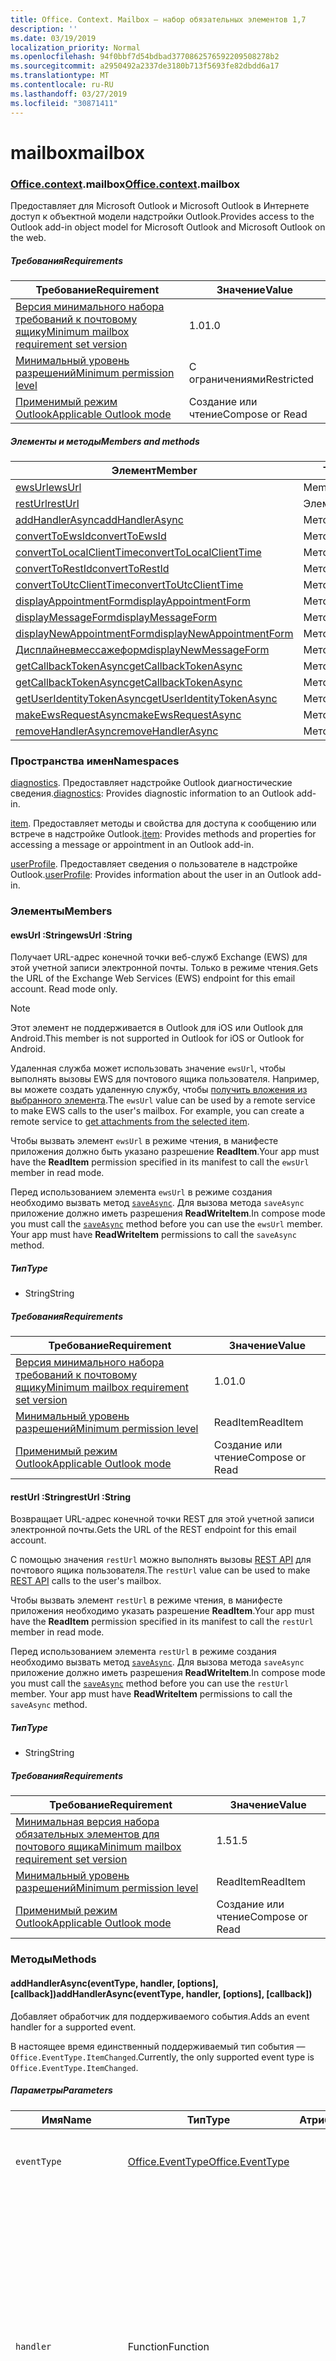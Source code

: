 ```yaml
---
title: Office. Context. Mailbox — набор обязательных элементов 1,7
description: ''
ms.date: 03/19/2019
localization_priority: Normal
ms.openlocfilehash: 94f0bbf7d54bdbad3770862576592209508278b2
ms.sourcegitcommit: a2950492a2337de3180b713f5693fe82dbdd6a17
ms.translationtype: MT
ms.contentlocale: ru-RU
ms.lasthandoff: 03/27/2019
ms.locfileid: "30871411"
---
```

# <a name="mailbox"></a><span data-ttu-id="9b4bb-102">mailbox</span><span class="sxs-lookup"><span data-stu-id="9b4bb-102">mailbox</span></span>

### <a name="officeofficemdcontextofficecontextmdmailbox"></a><span data-ttu-id="9b4bb-103">[Office](Office.md)[.context](Office.context.md).mailbox</span><span class="sxs-lookup"><span data-stu-id="9b4bb-103">[Office](Office.md)[.context](Office.context.md).mailbox</span></span>

<span data-ttu-id="9b4bb-104">Предоставляет для Microsoft Outlook и Microsoft Outlook в Интернете доступ к объектной модели надстройки Outlook.</span><span class="sxs-lookup"><span data-stu-id="9b4bb-104">Provides access to the Outlook add-in object model for Microsoft Outlook and Microsoft Outlook on the web.</span></span>

##### <a name="requirements"></a><span data-ttu-id="9b4bb-105">Требования</span><span class="sxs-lookup"><span data-stu-id="9b4bb-105">Requirements</span></span>

|<span data-ttu-id="9b4bb-106">Требование</span><span class="sxs-lookup"><span data-stu-id="9b4bb-106">Requirement</span></span>| <span data-ttu-id="9b4bb-107">Значение</span><span class="sxs-lookup"><span data-stu-id="9b4bb-107">Value</span></span>|
|---|---|
|[<span data-ttu-id="9b4bb-108">Версия минимального набора требований к почтовому ящику</span><span class="sxs-lookup"><span data-stu-id="9b4bb-108">Minimum mailbox requirement set version</span></span>](/office/dev/add-ins/reference/requirement-sets/outlook-api-requirement-sets)| <span data-ttu-id="9b4bb-109">1.0</span><span class="sxs-lookup"><span data-stu-id="9b4bb-109">1.0</span></span>|
|[<span data-ttu-id="9b4bb-110">Минимальный уровень разрешений</span><span class="sxs-lookup"><span data-stu-id="9b4bb-110">Minimum permission level</span></span>](/outlook/add-ins/understanding-outlook-add-in-permissions)| <span data-ttu-id="9b4bb-111">С ограничениями</span><span class="sxs-lookup"><span data-stu-id="9b4bb-111">Restricted</span></span>|
|[<span data-ttu-id="9b4bb-112">Применимый режим Outlook</span><span class="sxs-lookup"><span data-stu-id="9b4bb-112">Applicable Outlook mode</span></span>](/outlook/add-ins/#extension-points)| <span data-ttu-id="9b4bb-113">Создание или чтение</span><span class="sxs-lookup"><span data-stu-id="9b4bb-113">Compose or Read</span></span>|

##### <a name="members-and-methods"></a><span data-ttu-id="9b4bb-114">Элементы и методы</span><span class="sxs-lookup"><span data-stu-id="9b4bb-114">Members and methods</span></span>

| <span data-ttu-id="9b4bb-115">Элемент</span><span class="sxs-lookup"><span data-stu-id="9b4bb-115">Member</span></span> | <span data-ttu-id="9b4bb-116">Тип</span><span class="sxs-lookup"><span data-stu-id="9b4bb-116">Type</span></span> |
|--------|------|
| [<span data-ttu-id="9b4bb-117">ewsUrl</span><span class="sxs-lookup"><span data-stu-id="9b4bb-117">ewsUrl</span></span>](#ewsurl-string) | <span data-ttu-id="9b4bb-118">Member</span><span class="sxs-lookup"><span data-stu-id="9b4bb-118">Member</span></span> |
| [<span data-ttu-id="9b4bb-119">restUrl</span><span class="sxs-lookup"><span data-stu-id="9b4bb-119">restUrl</span></span>](#resturl-string) | <span data-ttu-id="9b4bb-120">Элемент</span><span class="sxs-lookup"><span data-stu-id="9b4bb-120">Member</span></span> |
| [<span data-ttu-id="9b4bb-121">addHandlerAsync</span><span class="sxs-lookup"><span data-stu-id="9b4bb-121">addHandlerAsync</span></span>](#addhandlerasynceventtype-handler-options-callback) | <span data-ttu-id="9b4bb-122">Метод</span><span class="sxs-lookup"><span data-stu-id="9b4bb-122">Method</span></span> |
| [<span data-ttu-id="9b4bb-123">convertToEwsId</span><span class="sxs-lookup"><span data-stu-id="9b4bb-123">convertToEwsId</span></span>](#converttoewsiditemid-restversion--string) | <span data-ttu-id="9b4bb-124">Метод</span><span class="sxs-lookup"><span data-stu-id="9b4bb-124">Method</span></span> |
| [<span data-ttu-id="9b4bb-125">convertToLocalClientTime</span><span class="sxs-lookup"><span data-stu-id="9b4bb-125">convertToLocalClientTime</span></span>](#converttolocalclienttimetimevalue--localclienttime) | <span data-ttu-id="9b4bb-126">Метод</span><span class="sxs-lookup"><span data-stu-id="9b4bb-126">Method</span></span> |
| [<span data-ttu-id="9b4bb-127">convertToRestId</span><span class="sxs-lookup"><span data-stu-id="9b4bb-127">convertToRestId</span></span>](#converttorestiditemid-restversion--string) | <span data-ttu-id="9b4bb-128">Метод</span><span class="sxs-lookup"><span data-stu-id="9b4bb-128">Method</span></span> |
| [<span data-ttu-id="9b4bb-129">convertToUtcClientTime</span><span class="sxs-lookup"><span data-stu-id="9b4bb-129">convertToUtcClientTime</span></span>](#converttoutcclienttimeinput--date) | <span data-ttu-id="9b4bb-130">Метод</span><span class="sxs-lookup"><span data-stu-id="9b4bb-130">Method</span></span> |
| [<span data-ttu-id="9b4bb-131">displayAppointmentForm</span><span class="sxs-lookup"><span data-stu-id="9b4bb-131">displayAppointmentForm</span></span>](#displayappointmentformitemid) | <span data-ttu-id="9b4bb-132">Метод</span><span class="sxs-lookup"><span data-stu-id="9b4bb-132">Method</span></span> |
| [<span data-ttu-id="9b4bb-133">displayMessageForm</span><span class="sxs-lookup"><span data-stu-id="9b4bb-133">displayMessageForm</span></span>](#displaymessageformitemid) | <span data-ttu-id="9b4bb-134">Метод</span><span class="sxs-lookup"><span data-stu-id="9b4bb-134">Method</span></span> |
| [<span data-ttu-id="9b4bb-135">displayNewAppointmentForm</span><span class="sxs-lookup"><span data-stu-id="9b4bb-135">displayNewAppointmentForm</span></span>](#displaynewappointmentformparameters) | <span data-ttu-id="9b4bb-136">Метод</span><span class="sxs-lookup"><span data-stu-id="9b4bb-136">Method</span></span> |
| [<span data-ttu-id="9b4bb-137">Дисплайневмессажеформ</span><span class="sxs-lookup"><span data-stu-id="9b4bb-137">displayNewMessageForm</span></span>](#displaynewmessageformparameters) | <span data-ttu-id="9b4bb-138">Метод</span><span class="sxs-lookup"><span data-stu-id="9b4bb-138">Method</span></span> |
| [<span data-ttu-id="9b4bb-139">getCallbackTokenAsync</span><span class="sxs-lookup"><span data-stu-id="9b4bb-139">getCallbackTokenAsync</span></span>](#getcallbacktokenasyncoptions-callback) | <span data-ttu-id="9b4bb-140">Метод</span><span class="sxs-lookup"><span data-stu-id="9b4bb-140">Method</span></span> |
| [<span data-ttu-id="9b4bb-141">getCallbackTokenAsync</span><span class="sxs-lookup"><span data-stu-id="9b4bb-141">getCallbackTokenAsync</span></span>](#getcallbacktokenasynccallback-usercontext) | <span data-ttu-id="9b4bb-142">Метод</span><span class="sxs-lookup"><span data-stu-id="9b4bb-142">Method</span></span> |
| [<span data-ttu-id="9b4bb-143">getUserIdentityTokenAsync</span><span class="sxs-lookup"><span data-stu-id="9b4bb-143">getUserIdentityTokenAsync</span></span>](#getuseridentitytokenasynccallback-usercontext) | <span data-ttu-id="9b4bb-144">Метод</span><span class="sxs-lookup"><span data-stu-id="9b4bb-144">Method</span></span> |
| [<span data-ttu-id="9b4bb-145">makeEwsRequestAsync</span><span class="sxs-lookup"><span data-stu-id="9b4bb-145">makeEwsRequestAsync</span></span>](#makeewsrequestasyncdata-callback-usercontext) | <span data-ttu-id="9b4bb-146">Метод</span><span class="sxs-lookup"><span data-stu-id="9b4bb-146">Method</span></span> |
| [<span data-ttu-id="9b4bb-147">removeHandlerAsync</span><span class="sxs-lookup"><span data-stu-id="9b4bb-147">removeHandlerAsync</span></span>](#removehandlerasynceventtype-options-callback) | <span data-ttu-id="9b4bb-148">Метод</span><span class="sxs-lookup"><span data-stu-id="9b4bb-148">Method</span></span> |

### <a name="namespaces"></a><span data-ttu-id="9b4bb-149">Пространства имен</span><span class="sxs-lookup"><span data-stu-id="9b4bb-149">Namespaces</span></span>

<span data-ttu-id="9b4bb-150">[diagnostics](Office.context.mailbox.diagnostics.md). Предоставляет надстройке Outlook диагностические сведения.</span><span class="sxs-lookup"><span data-stu-id="9b4bb-150">[diagnostics](Office.context.mailbox.diagnostics.md): Provides diagnostic information to an Outlook add-in.</span></span>

<span data-ttu-id="9b4bb-151">[item](Office.context.mailbox.item.md). Предоставляет методы и свойства для доступа к сообщению или встрече в надстройке Outlook.</span><span class="sxs-lookup"><span data-stu-id="9b4bb-151">[item](Office.context.mailbox.item.md): Provides methods and properties for accessing a message or appointment in an Outlook add-in.</span></span>

<span data-ttu-id="9b4bb-152">[userProfile](Office.context.mailbox.userProfile.md). Предоставляет сведения о пользователе в надстройке Outlook.</span><span class="sxs-lookup"><span data-stu-id="9b4bb-152">[userProfile](Office.context.mailbox.userProfile.md): Provides information about the user in an Outlook add-in.</span></span>

### <a name="members"></a><span data-ttu-id="9b4bb-153">Элементы</span><span class="sxs-lookup"><span data-stu-id="9b4bb-153">Members</span></span>

#### <a name="ewsurl-string"></a><span data-ttu-id="9b4bb-154">ewsUrl :String</span><span class="sxs-lookup"><span data-stu-id="9b4bb-154">ewsUrl :String</span></span>

<span data-ttu-id="9b4bb-p101">Получает URL-адрес конечной точки веб-служб Exchange (EWS) для этой учетной записи электронной почты. Только в режиме чтения.</span><span class="sxs-lookup"><span data-stu-id="9b4bb-p101">Gets the URL of the Exchange Web Services (EWS) endpoint for this email account. Read mode only.</span></span>

> [!NOTE]
> <span data-ttu-id="9b4bb-157">Этот элемент не поддерживается в Outlook для iOS или Outlook для Android.</span><span class="sxs-lookup"><span data-stu-id="9b4bb-157">This member is not supported in Outlook for iOS or Outlook for Android.</span></span>

<span data-ttu-id="9b4bb-p102">Удаленная служба может использовать значение `ewsUrl`, чтобы выполнять вызовы EWS для почтового ящика пользователя. Например, вы можете создать удаленную службу, чтобы [получить вложения из выбранного элемента](/outlook/add-ins/get-attachments-of-an-outlook-item).</span><span class="sxs-lookup"><span data-stu-id="9b4bb-p102">The `ewsUrl` value can be used by a remote service to make EWS calls to the user's mailbox. For example, you can create a remote service to [get attachments from the selected item](/outlook/add-ins/get-attachments-of-an-outlook-item).</span></span>

<span data-ttu-id="9b4bb-160">Чтобы вызвать элемент `ewsUrl` в режиме чтения, в манифесте приложения должно быть указано разрешение **ReadItem**.</span><span class="sxs-lookup"><span data-stu-id="9b4bb-160">Your app must have the **ReadItem** permission specified in its manifest to call the `ewsUrl` member in read mode.</span></span>

<span data-ttu-id="9b4bb-p103">Перед использованием элемента `ewsUrl` в режиме создания необходимо вызвать метод [`saveAsync`](Office.context.mailbox.item.md#saveasyncoptions-callback). Для вызова метода `saveAsync` приложение должно иметь разрешения **ReadWriteItem**.</span><span class="sxs-lookup"><span data-stu-id="9b4bb-p103">In compose mode you must call the [`saveAsync`](Office.context.mailbox.item.md#saveasyncoptions-callback) method before you can use the `ewsUrl` member. Your app must have **ReadWriteItem** permissions to call the `saveAsync` method.</span></span>

##### <a name="type"></a><span data-ttu-id="9b4bb-163">Тип</span><span class="sxs-lookup"><span data-stu-id="9b4bb-163">Type</span></span>

*   <span data-ttu-id="9b4bb-164">String</span><span class="sxs-lookup"><span data-stu-id="9b4bb-164">String</span></span>

##### <a name="requirements"></a><span data-ttu-id="9b4bb-165">Требования</span><span class="sxs-lookup"><span data-stu-id="9b4bb-165">Requirements</span></span>

|<span data-ttu-id="9b4bb-166">Требование</span><span class="sxs-lookup"><span data-stu-id="9b4bb-166">Requirement</span></span>| <span data-ttu-id="9b4bb-167">Значение</span><span class="sxs-lookup"><span data-stu-id="9b4bb-167">Value</span></span>|
|---|---|
|[<span data-ttu-id="9b4bb-168">Версия минимального набора требований к почтовому ящику</span><span class="sxs-lookup"><span data-stu-id="9b4bb-168">Minimum mailbox requirement set version</span></span>](/office/dev/add-ins/reference/requirement-sets/outlook-api-requirement-sets)| <span data-ttu-id="9b4bb-169">1.0</span><span class="sxs-lookup"><span data-stu-id="9b4bb-169">1.0</span></span>|
|[<span data-ttu-id="9b4bb-170">Минимальный уровень разрешений</span><span class="sxs-lookup"><span data-stu-id="9b4bb-170">Minimum permission level</span></span>](/outlook/add-ins/understanding-outlook-add-in-permissions)| <span data-ttu-id="9b4bb-171">ReadItem</span><span class="sxs-lookup"><span data-stu-id="9b4bb-171">ReadItem</span></span>|
|[<span data-ttu-id="9b4bb-172">Применимый режим Outlook</span><span class="sxs-lookup"><span data-stu-id="9b4bb-172">Applicable Outlook mode</span></span>](/outlook/add-ins/#extension-points)| <span data-ttu-id="9b4bb-173">Создание или чтение</span><span class="sxs-lookup"><span data-stu-id="9b4bb-173">Compose or Read</span></span>|

#### <a name="resturl-string"></a><span data-ttu-id="9b4bb-174">restUrl :String</span><span class="sxs-lookup"><span data-stu-id="9b4bb-174">restUrl :String</span></span>

<span data-ttu-id="9b4bb-175">Возвращает URL-адрес конечной точки REST для этой учетной записи электронной почты.</span><span class="sxs-lookup"><span data-stu-id="9b4bb-175">Gets the URL of the REST endpoint for this email account.</span></span>

<span data-ttu-id="9b4bb-176">С помощью значения `restUrl` можно выполнять вызовы [REST API](/outlook/rest/) для почтового ящика пользователя.</span><span class="sxs-lookup"><span data-stu-id="9b4bb-176">The `restUrl` value can be used to make [REST API](/outlook/rest/) calls to the user's mailbox.</span></span>

<span data-ttu-id="9b4bb-177">Чтобы вызвать элемент `restUrl` в режиме чтения, в манифесте приложения необходимо указать разрешение **ReadItem**.</span><span class="sxs-lookup"><span data-stu-id="9b4bb-177">Your app must have the **ReadItem** permission specified in its manifest to call the `restUrl` member in read mode.</span></span>

<span data-ttu-id="9b4bb-p104">Перед использованием элемента `restUrl` в режиме создания необходимо вызвать метод [`saveAsync`](Office.context.mailbox.item.md#saveasyncoptions-callback). Для вызова метода `saveAsync` приложение должно иметь разрешения **ReadWriteItem**.</span><span class="sxs-lookup"><span data-stu-id="9b4bb-p104">In compose mode you must call the [`saveAsync`](Office.context.mailbox.item.md#saveasyncoptions-callback) method before you can use the `restUrl` member. Your app must have **ReadWriteItem** permissions to call the `saveAsync` method.</span></span>

##### <a name="type"></a><span data-ttu-id="9b4bb-180">Тип</span><span class="sxs-lookup"><span data-stu-id="9b4bb-180">Type</span></span>

*   <span data-ttu-id="9b4bb-181">String</span><span class="sxs-lookup"><span data-stu-id="9b4bb-181">String</span></span>

##### <a name="requirements"></a><span data-ttu-id="9b4bb-182">Требования</span><span class="sxs-lookup"><span data-stu-id="9b4bb-182">Requirements</span></span>

|<span data-ttu-id="9b4bb-183">Требование</span><span class="sxs-lookup"><span data-stu-id="9b4bb-183">Requirement</span></span>| <span data-ttu-id="9b4bb-184">Значение</span><span class="sxs-lookup"><span data-stu-id="9b4bb-184">Value</span></span>|
|---|---|
|[<span data-ttu-id="9b4bb-185">Минимальная версия набора обязательных элементов для почтового ящика</span><span class="sxs-lookup"><span data-stu-id="9b4bb-185">Minimum mailbox requirement set version</span></span>](/office/dev/add-ins/reference/requirement-sets/outlook-api-requirement-sets)| <span data-ttu-id="9b4bb-186">1.5</span><span class="sxs-lookup"><span data-stu-id="9b4bb-186">1.5</span></span> |
|[<span data-ttu-id="9b4bb-187">Минимальный уровень разрешений</span><span class="sxs-lookup"><span data-stu-id="9b4bb-187">Minimum permission level</span></span>](/outlook/add-ins/understanding-outlook-add-in-permissions)| <span data-ttu-id="9b4bb-188">ReadItem</span><span class="sxs-lookup"><span data-stu-id="9b4bb-188">ReadItem</span></span>|
|[<span data-ttu-id="9b4bb-189">Применимый режим Outlook</span><span class="sxs-lookup"><span data-stu-id="9b4bb-189">Applicable Outlook mode</span></span>](/outlook/add-ins/#extension-points)| <span data-ttu-id="9b4bb-190">Создание или чтение</span><span class="sxs-lookup"><span data-stu-id="9b4bb-190">Compose or Read</span></span>|

### <a name="methods"></a><span data-ttu-id="9b4bb-191">Методы</span><span class="sxs-lookup"><span data-stu-id="9b4bb-191">Methods</span></span>

####  <a name="addhandlerasynceventtype-handler-options-callback"></a><span data-ttu-id="9b4bb-192">addHandlerAsync(eventType, handler, [options], [callback])</span><span class="sxs-lookup"><span data-stu-id="9b4bb-192">addHandlerAsync(eventType, handler, [options], [callback])</span></span>

<span data-ttu-id="9b4bb-193">Добавляет обработчик для поддерживаемого события.</span><span class="sxs-lookup"><span data-stu-id="9b4bb-193">Adds an event handler for a supported event.</span></span>

<span data-ttu-id="9b4bb-194">В настоящее время единственный поддерживаемый тип события — `Office.EventType.ItemChanged`.</span><span class="sxs-lookup"><span data-stu-id="9b4bb-194">Currently, the only supported event type is `Office.EventType.ItemChanged`.</span></span>

##### <a name="parameters"></a><span data-ttu-id="9b4bb-195">Параметры</span><span class="sxs-lookup"><span data-stu-id="9b4bb-195">Parameters</span></span>

| <span data-ttu-id="9b4bb-196">Имя</span><span class="sxs-lookup"><span data-stu-id="9b4bb-196">Name</span></span> | <span data-ttu-id="9b4bb-197">Тип</span><span class="sxs-lookup"><span data-stu-id="9b4bb-197">Type</span></span> | <span data-ttu-id="9b4bb-198">Атрибуты</span><span class="sxs-lookup"><span data-stu-id="9b4bb-198">Attributes</span></span> | <span data-ttu-id="9b4bb-199">Описание</span><span class="sxs-lookup"><span data-stu-id="9b4bb-199">Description</span></span> |
|---|---|---|---|
| `eventType` | [<span data-ttu-id="9b4bb-200">Office.EventType</span><span class="sxs-lookup"><span data-stu-id="9b4bb-200">Office.EventType</span></span>](office.md#eventtype-string) || <span data-ttu-id="9b4bb-201">Событие, которое должно вызвать обработчик.</span><span class="sxs-lookup"><span data-stu-id="9b4bb-201">The event that should invoke the handler.</span></span> |
| `handler` | <span data-ttu-id="9b4bb-202">Function</span><span class="sxs-lookup"><span data-stu-id="9b4bb-202">Function</span></span> || <span data-ttu-id="9b4bb-p105">Функция для обработки события. Функция должна принимать один параметр, представляющий собой объектный литерал. Значение свойства `type` параметра совпадет со значением параметра `eventType`, переданного методу `addHandlerAsync`.</span><span class="sxs-lookup"><span data-stu-id="9b4bb-p105">The function to handle the event. The function must accept a single parameter, which is an object literal. The `type` property on the parameter will match the `eventType` parameter passed to `addHandlerAsync`.</span></span> |
| `options` | <span data-ttu-id="9b4bb-206">Объект</span><span class="sxs-lookup"><span data-stu-id="9b4bb-206">Object</span></span> | <span data-ttu-id="9b4bb-207">&lt;необязательно&gt;</span><span class="sxs-lookup"><span data-stu-id="9b4bb-207">&lt;optional&gt;</span></span> | <span data-ttu-id="9b4bb-208">Объектный литерал, содержащий одно или несколько из указанных ниже свойств.</span><span class="sxs-lookup"><span data-stu-id="9b4bb-208">An object literal that contains one or more of the following properties.</span></span> |
| `options.asyncContext` | <span data-ttu-id="9b4bb-209">Object</span><span class="sxs-lookup"><span data-stu-id="9b4bb-209">Object</span></span> | <span data-ttu-id="9b4bb-210">&lt;необязательно&gt;</span><span class="sxs-lookup"><span data-stu-id="9b4bb-210">&lt;optional&gt;</span></span> | <span data-ttu-id="9b4bb-211">Разработчики могут указать любой объект, к которому необходимо получить доступ, в методе обратного вызова.</span><span class="sxs-lookup"><span data-stu-id="9b4bb-211">Developers can provide any object they wish to access in the callback method.</span></span> |
| `callback` | <span data-ttu-id="9b4bb-212">функция</span><span class="sxs-lookup"><span data-stu-id="9b4bb-212">function</span></span>| <span data-ttu-id="9b4bb-213">&lt;необязательно&gt;</span><span class="sxs-lookup"><span data-stu-id="9b4bb-213">&lt;optional&gt;</span></span>|<span data-ttu-id="9b4bb-214">После применения метода функция, переданная в параметр `callback`, вызывается с помощью параметра `asyncResult`, который представляет собой объект [`AsyncResult`](/javascript/api/office/office.asyncresult).</span><span class="sxs-lookup"><span data-stu-id="9b4bb-214">When the method completes, the function passed in the `callback` parameter is called with a single parameter, `asyncResult`, which is an [`AsyncResult`](/javascript/api/office/office.asyncresult) object.</span></span>|

##### <a name="requirements"></a><span data-ttu-id="9b4bb-215">Требования</span><span class="sxs-lookup"><span data-stu-id="9b4bb-215">Requirements</span></span>

|<span data-ttu-id="9b4bb-216">Требование</span><span class="sxs-lookup"><span data-stu-id="9b4bb-216">Requirement</span></span>| <span data-ttu-id="9b4bb-217">Значение</span><span class="sxs-lookup"><span data-stu-id="9b4bb-217">Value</span></span>|
|---|---|
|[<span data-ttu-id="9b4bb-218">Минимальная версия набора обязательных элементов для почтового ящика</span><span class="sxs-lookup"><span data-stu-id="9b4bb-218">Minimum mailbox requirement set version</span></span>](/office/dev/add-ins/reference/requirement-sets/outlook-api-requirement-sets)| <span data-ttu-id="9b4bb-219">1.5</span><span class="sxs-lookup"><span data-stu-id="9b4bb-219">1.5</span></span> |
|[<span data-ttu-id="9b4bb-220">Минимальный уровень разрешений</span><span class="sxs-lookup"><span data-stu-id="9b4bb-220">Minimum permission level</span></span>](/outlook/add-ins/understanding-outlook-add-in-permissions)| <span data-ttu-id="9b4bb-221">ReadItem</span><span class="sxs-lookup"><span data-stu-id="9b4bb-221">ReadItem</span></span> |
|[<span data-ttu-id="9b4bb-222">Применимый режим Outlook</span><span class="sxs-lookup"><span data-stu-id="9b4bb-222">Applicable Outlook mode</span></span>](/outlook/add-ins/#extension-points)| <span data-ttu-id="9b4bb-223">Создание или чтение</span><span class="sxs-lookup"><span data-stu-id="9b4bb-223">Compose or Read</span></span>|

##### <a name="example"></a><span data-ttu-id="9b4bb-224">Пример</span><span class="sxs-lookup"><span data-stu-id="9b4bb-224">Example</span></span>

```javascript
Office.initialize = function (reason) {
  $(document).ready(function () {
    Office.context.mailbox.addHandlerAsync(Office.EventType.ItemChanged, loadNewItem, function (result) {
      if (result.status === Office.AsyncResultStatus.Failed) {
        // Handle error.
      }
    });
  });
};

function loadNewItem(eventArgs) {
  // Load the properties of the newly selected item.
  loadProps(Office.context.mailbox.item);
};
```

####  <a name="converttoewsiditemid-restversion--string"></a><span data-ttu-id="9b4bb-225">convertToEwsId(itemId, restVersion) → {String}</span><span class="sxs-lookup"><span data-stu-id="9b4bb-225">convertToEwsId(itemId, restVersion) → {String}</span></span>

<span data-ttu-id="9b4bb-226">Преобразовывает идентификатор элемента из формата REST в формат EWS.</span><span class="sxs-lookup"><span data-stu-id="9b4bb-226">Converts an item ID formatted for REST into EWS format.</span></span>

> [!NOTE]
> <span data-ttu-id="9b4bb-227">Этот метод не поддерживается в Outlook для iOS или Outlook для Android.</span><span class="sxs-lookup"><span data-stu-id="9b4bb-227">This method is not supported in Outlook for iOS or Outlook for Android.</span></span>

<span data-ttu-id="9b4bb-p106">Формат идентификаторов, извлекаемых через API REST (например, [API Почты Outlook](/previous-versions/office/office-365-api/api/version-2.0/mail-rest-operations) или [Microsoft Graph](https://graph.microsoft.io/)), отличается от формата веб-служб Exchange (EWS). Метод `convertToEwsId` преобразовывает идентификатор в формате REST в формат EWS.</span><span class="sxs-lookup"><span data-stu-id="9b4bb-p106">Item IDs retrieved via a REST API (such as the [Outlook Mail API](/previous-versions/office/office-365-api/api/version-2.0/mail-rest-operations) or the [Microsoft Graph](https://graph.microsoft.io/)) use a different format than the format used by Exchange Web Services (EWS). The `convertToEwsId` method converts a REST-formatted ID into the proper format for EWS.</span></span>

##### <a name="parameters"></a><span data-ttu-id="9b4bb-230">Параметры</span><span class="sxs-lookup"><span data-stu-id="9b4bb-230">Parameters</span></span>

|<span data-ttu-id="9b4bb-231">Имя</span><span class="sxs-lookup"><span data-stu-id="9b4bb-231">Name</span></span>| <span data-ttu-id="9b4bb-232">Тип</span><span class="sxs-lookup"><span data-stu-id="9b4bb-232">Type</span></span>| <span data-ttu-id="9b4bb-233">Описание</span><span class="sxs-lookup"><span data-stu-id="9b4bb-233">Description</span></span>|
|---|---|---|
|`itemId`| <span data-ttu-id="9b4bb-234">String</span><span class="sxs-lookup"><span data-stu-id="9b4bb-234">String</span></span>|<span data-ttu-id="9b4bb-235">Идентификатор элемента в формате REST API для Outlook</span><span class="sxs-lookup"><span data-stu-id="9b4bb-235">An item ID formatted for the Outlook REST APIs</span></span>|
|`restVersion`| [<span data-ttu-id="9b4bb-236">Office.MailboxEnums.RestVersion</span><span class="sxs-lookup"><span data-stu-id="9b4bb-236">Office.MailboxEnums.RestVersion</span></span>](/javascript/api/outlook_1_7/office.mailboxenums.restversion)|<span data-ttu-id="9b4bb-237">Значение, определяющее версию REST API для Outlook, которая используется для извлечения идентификатора элемента.</span><span class="sxs-lookup"><span data-stu-id="9b4bb-237">A value indicating the version of the Outlook REST API used to retrieve the item ID.</span></span>|

##### <a name="requirements"></a><span data-ttu-id="9b4bb-238">Требования</span><span class="sxs-lookup"><span data-stu-id="9b4bb-238">Requirements</span></span>

|<span data-ttu-id="9b4bb-239">Требование</span><span class="sxs-lookup"><span data-stu-id="9b4bb-239">Requirement</span></span>| <span data-ttu-id="9b4bb-240">Значение</span><span class="sxs-lookup"><span data-stu-id="9b4bb-240">Value</span></span>|
|---|---|
|[<span data-ttu-id="9b4bb-241">Минимальная версия набора обязательных элементов для почтового ящика</span><span class="sxs-lookup"><span data-stu-id="9b4bb-241">Minimum mailbox requirement set version</span></span>](/office/dev/add-ins/reference/requirement-sets/outlook-api-requirement-sets)| <span data-ttu-id="9b4bb-242">1.3</span><span class="sxs-lookup"><span data-stu-id="9b4bb-242">1.3</span></span>|
|[<span data-ttu-id="9b4bb-243">Минимальный уровень разрешений</span><span class="sxs-lookup"><span data-stu-id="9b4bb-243">Minimum permission level</span></span>](/outlook/add-ins/understanding-outlook-add-in-permissions)| <span data-ttu-id="9b4bb-244">С ограничениями</span><span class="sxs-lookup"><span data-stu-id="9b4bb-244">Restricted</span></span>|
|[<span data-ttu-id="9b4bb-245">Применимый режим Outlook</span><span class="sxs-lookup"><span data-stu-id="9b4bb-245">Applicable Outlook mode</span></span>](/outlook/add-ins/#extension-points)| <span data-ttu-id="9b4bb-246">Создание или чтение</span><span class="sxs-lookup"><span data-stu-id="9b4bb-246">Compose or Read</span></span>|

##### <a name="returns"></a><span data-ttu-id="9b4bb-247">Возвращаемое значение:</span><span class="sxs-lookup"><span data-stu-id="9b4bb-247">Returns:</span></span>

<span data-ttu-id="9b4bb-248">Тип: String</span><span class="sxs-lookup"><span data-stu-id="9b4bb-248">Type: String</span></span>

##### <a name="example"></a><span data-ttu-id="9b4bb-249">Пример</span><span class="sxs-lookup"><span data-stu-id="9b4bb-249">Example</span></span>

```javascript
// Get an item's ID from a REST API.
var restId = 'AAMkAGVlOTZjNTM3LW...';

// Treat restId as coming from the v2.0 version of the Outlook Mail API.
var ewsId = Office.context.mailbox.convertToEwsId(restId, Office.MailboxEnums.RestVersion.v2_0);
```

####  <a name="converttolocalclienttimetimevalue--localclienttimejavascriptapioutlook17officelocalclienttime"></a><span data-ttu-id="9b4bb-250">convertToLocalClientTime(timeValue) → {[LocalClientTime](/javascript/api/outlook_1_7/office.LocalClientTime)}</span><span class="sxs-lookup"><span data-stu-id="9b4bb-250">convertToLocalClientTime(timeValue) → {[LocalClientTime](/javascript/api/outlook_1_7/office.LocalClientTime)}</span></span>

<span data-ttu-id="9b4bb-251">Получает словарь, содержащий сведения о локальном времени клиента.</span><span class="sxs-lookup"><span data-stu-id="9b4bb-251">Gets a dictionary containing time information in local client time.</span></span>

<span data-ttu-id="9b4bb-p107">В случае дат и времени в почтовом приложении для Outlook или Outlook Web App могут использоваться разные часовые пояса. Outlook использует часовой пояс клиентского компьютера. Outlook Web App использует часовой пояс, заданный в Центре администрирования Exchange (EAC). Значения даты и времени должны обрабатываться так, чтобы значения в пользовательском интерфейсе всегда согласовывались с часовым поясом, ожидаемым пользователем.</span><span class="sxs-lookup"><span data-stu-id="9b4bb-p107">The dates and times used by a mail app for Outlook or Outlook Web App can use different time zones. Outlook uses the client computer time zone; Outlook Web App uses the time zone set on the Exchange Admin Center (EAC). You should handle date and time values so that the values you display on the user interface are always consistent with the time zone that the user expects.</span></span>

<span data-ttu-id="9b4bb-p108">Если почтовое приложение работает в Outlook, метод `convertToLocalClientTime` вернет объект словаря со значениями часового пояса клиентского компьютера. Если почтовое приложение работает в Outlook Web App, метод `convertToLocalClientTime` вернет объект словаря со значениями часового пояса, заданного в Центре администрирования Exchange.</span><span class="sxs-lookup"><span data-stu-id="9b4bb-p108">If the mail app is running in Outlook, the `convertToLocalClientTime` method will return a dictionary object with the values set to the client computer time zone. If the mail app is running in Outlook Web App, the `convertToLocalClientTime` method will return a dictionary object with the values set to the time zone specified in the EAC.</span></span>

##### <a name="parameters"></a><span data-ttu-id="9b4bb-257">Параметры</span><span class="sxs-lookup"><span data-stu-id="9b4bb-257">Parameters</span></span>

|<span data-ttu-id="9b4bb-258">Имя</span><span class="sxs-lookup"><span data-stu-id="9b4bb-258">Name</span></span>| <span data-ttu-id="9b4bb-259">Тип</span><span class="sxs-lookup"><span data-stu-id="9b4bb-259">Type</span></span>| <span data-ttu-id="9b4bb-260">Описание</span><span class="sxs-lookup"><span data-stu-id="9b4bb-260">Description</span></span>|
|---|---|---|
|`timeValue`| <span data-ttu-id="9b4bb-261">Дата</span><span class="sxs-lookup"><span data-stu-id="9b4bb-261">Date</span></span>|<span data-ttu-id="9b4bb-262">Объект Date</span><span class="sxs-lookup"><span data-stu-id="9b4bb-262">A Date object</span></span>|

##### <a name="requirements"></a><span data-ttu-id="9b4bb-263">Требования</span><span class="sxs-lookup"><span data-stu-id="9b4bb-263">Requirements</span></span>

|<span data-ttu-id="9b4bb-264">Требование</span><span class="sxs-lookup"><span data-stu-id="9b4bb-264">Requirement</span></span>| <span data-ttu-id="9b4bb-265">Значение</span><span class="sxs-lookup"><span data-stu-id="9b4bb-265">Value</span></span>|
|---|---|
|[<span data-ttu-id="9b4bb-266">Версия минимального набора требований к почтовому ящику</span><span class="sxs-lookup"><span data-stu-id="9b4bb-266">Minimum mailbox requirement set version</span></span>](/office/dev/add-ins/reference/requirement-sets/outlook-api-requirement-sets)| <span data-ttu-id="9b4bb-267">1.0</span><span class="sxs-lookup"><span data-stu-id="9b4bb-267">1.0</span></span>|
|[<span data-ttu-id="9b4bb-268">Минимальный уровень разрешений</span><span class="sxs-lookup"><span data-stu-id="9b4bb-268">Minimum permission level</span></span>](/outlook/add-ins/understanding-outlook-add-in-permissions)| <span data-ttu-id="9b4bb-269">ReadItem</span><span class="sxs-lookup"><span data-stu-id="9b4bb-269">ReadItem</span></span>|
|[<span data-ttu-id="9b4bb-270">Применимый режим Outlook</span><span class="sxs-lookup"><span data-stu-id="9b4bb-270">Applicable Outlook mode</span></span>](/outlook/add-ins/#extension-points)| <span data-ttu-id="9b4bb-271">Создание или чтение</span><span class="sxs-lookup"><span data-stu-id="9b4bb-271">Compose or Read</span></span>|

##### <a name="returns"></a><span data-ttu-id="9b4bb-272">Возвращаемое значение:</span><span class="sxs-lookup"><span data-stu-id="9b4bb-272">Returns:</span></span>

<span data-ttu-id="9b4bb-273">Тип: [LocalClientTime](/javascript/api/outlook_1_7/office.LocalClientTime)</span><span class="sxs-lookup"><span data-stu-id="9b4bb-273">Type: [LocalClientTime](/javascript/api/outlook_1_7/office.LocalClientTime)</span></span>

####  <a name="converttorestiditemid-restversion--string"></a><span data-ttu-id="9b4bb-274">convertToRestId(itemId, restVersion) → {String}</span><span class="sxs-lookup"><span data-stu-id="9b4bb-274">convertToRestId(itemId, restVersion) → {String}</span></span>

<span data-ttu-id="9b4bb-275">Преобразовывает идентификатор элемента в формате EWS в формат REST.</span><span class="sxs-lookup"><span data-stu-id="9b4bb-275">Converts an item ID formatted for EWS into REST format.</span></span>

> [!NOTE]
> <span data-ttu-id="9b4bb-276">Этот метод не поддерживается в Outlook для iOS или Outlook для Android.</span><span class="sxs-lookup"><span data-stu-id="9b4bb-276">This method is not supported in Outlook for iOS or Outlook for Android.</span></span>

<span data-ttu-id="9b4bb-p109">Формат идентификаторов, извлекаемых через EWS или свойство `itemId`, отличается от формата API REST (таких как [API Почты Outlook](/previous-versions/office/office-365-api/api/version-2.0/mail-rest-operations) или [Microsoft Graph](https://graph.microsoft.io/)). Метод `convertToRestId` преобразовывает идентификатор в формате EWS в формат REST.</span><span class="sxs-lookup"><span data-stu-id="9b4bb-p109">Item IDs retrieved via EWS or via the `itemId` property use a different format than the format used by REST APIs (such as the [Outlook Mail API](/previous-versions/office/office-365-api/api/version-2.0/mail-rest-operations) or the [Microsoft Graph](https://graph.microsoft.io/)). The `convertToRestId` method converts an EWS-formatted ID into the proper format for REST.</span></span>

##### <a name="parameters"></a><span data-ttu-id="9b4bb-279">Параметры</span><span class="sxs-lookup"><span data-stu-id="9b4bb-279">Parameters</span></span>

|<span data-ttu-id="9b4bb-280">Имя</span><span class="sxs-lookup"><span data-stu-id="9b4bb-280">Name</span></span>| <span data-ttu-id="9b4bb-281">Тип</span><span class="sxs-lookup"><span data-stu-id="9b4bb-281">Type</span></span>| <span data-ttu-id="9b4bb-282">Описание</span><span class="sxs-lookup"><span data-stu-id="9b4bb-282">Description</span></span>|
|---|---|---|
|`itemId`| <span data-ttu-id="9b4bb-283">String</span><span class="sxs-lookup"><span data-stu-id="9b4bb-283">String</span></span>|<span data-ttu-id="9b4bb-284">Идентификатор элемента в формате EWS</span><span class="sxs-lookup"><span data-stu-id="9b4bb-284">An item ID formatted for Exchange Web Services (EWS)</span></span>|
|`restVersion`| [<span data-ttu-id="9b4bb-285">Office.MailboxEnums.RestVersion</span><span class="sxs-lookup"><span data-stu-id="9b4bb-285">Office.MailboxEnums.RestVersion</span></span>](/javascript/api/outlook_1_7/office.mailboxenums.restversion)|<span data-ttu-id="9b4bb-286">Значение, определяющее версию REST API для Outlook, с которой будет использоваться преобразованный идентификатор.</span><span class="sxs-lookup"><span data-stu-id="9b4bb-286">A value indicating the version of the Outlook REST API that the converted ID will be used with.</span></span>|

##### <a name="requirements"></a><span data-ttu-id="9b4bb-287">Требования</span><span class="sxs-lookup"><span data-stu-id="9b4bb-287">Requirements</span></span>

|<span data-ttu-id="9b4bb-288">Требование</span><span class="sxs-lookup"><span data-stu-id="9b4bb-288">Requirement</span></span>| <span data-ttu-id="9b4bb-289">Значение</span><span class="sxs-lookup"><span data-stu-id="9b4bb-289">Value</span></span>|
|---|---|
|[<span data-ttu-id="9b4bb-290">Минимальная версия набора обязательных элементов для почтового ящика</span><span class="sxs-lookup"><span data-stu-id="9b4bb-290">Minimum mailbox requirement set version</span></span>](/office/dev/add-ins/reference/requirement-sets/outlook-api-requirement-sets)| <span data-ttu-id="9b4bb-291">1.3</span><span class="sxs-lookup"><span data-stu-id="9b4bb-291">1.3</span></span>|
|[<span data-ttu-id="9b4bb-292">Минимальный уровень разрешений</span><span class="sxs-lookup"><span data-stu-id="9b4bb-292">Minimum permission level</span></span>](/outlook/add-ins/understanding-outlook-add-in-permissions)| <span data-ttu-id="9b4bb-293">С ограничениями</span><span class="sxs-lookup"><span data-stu-id="9b4bb-293">Restricted</span></span>|
|[<span data-ttu-id="9b4bb-294">Применимый режим Outlook</span><span class="sxs-lookup"><span data-stu-id="9b4bb-294">Applicable Outlook mode</span></span>](/outlook/add-ins/#extension-points)| <span data-ttu-id="9b4bb-295">Создание или чтение</span><span class="sxs-lookup"><span data-stu-id="9b4bb-295">Compose or Read</span></span>|

##### <a name="returns"></a><span data-ttu-id="9b4bb-296">Возвращаемое значение:</span><span class="sxs-lookup"><span data-stu-id="9b4bb-296">Returns:</span></span>

<span data-ttu-id="9b4bb-297">Тип: String</span><span class="sxs-lookup"><span data-stu-id="9b4bb-297">Type: String</span></span>

##### <a name="example"></a><span data-ttu-id="9b4bb-298">Пример</span><span class="sxs-lookup"><span data-stu-id="9b4bb-298">Example</span></span>

```javascript
// Get the currently selected item's ID.
var ewsId = Office.context.mailbox.item.itemId;

// Convert to a REST ID for the v2.0 version of the Outlook Mail API.
var restId = Office.context.mailbox.convertToRestId(ewsId, Office.MailboxEnums.RestVersion.v2_0);
```

####  <a name="converttoutcclienttimeinput--date"></a><span data-ttu-id="9b4bb-299">convertToUtcClientTime(input) → {Date}</span><span class="sxs-lookup"><span data-stu-id="9b4bb-299">convertToUtcClientTime(input) → {Date}</span></span>

<span data-ttu-id="9b4bb-300">Получает объект Date из словаря, содержащего сведения о времени.</span><span class="sxs-lookup"><span data-stu-id="9b4bb-300">Gets a Date object from a dictionary containing time information.</span></span>

<span data-ttu-id="9b4bb-301">Метод `convertToUtcClientTime` преобразует словарь, содержащий локальную дату и время, в объект Date с правильными значениями локальной даты и времени.</span><span class="sxs-lookup"><span data-stu-id="9b4bb-301">The `convertToUtcClientTime` method converts a dictionary containing a local date and time to a Date object with the correct values for the local date and time.</span></span>

##### <a name="parameters"></a><span data-ttu-id="9b4bb-302">Параметры</span><span class="sxs-lookup"><span data-stu-id="9b4bb-302">Parameters</span></span>

|<span data-ttu-id="9b4bb-303">Имя</span><span class="sxs-lookup"><span data-stu-id="9b4bb-303">Name</span></span>| <span data-ttu-id="9b4bb-304">Тип</span><span class="sxs-lookup"><span data-stu-id="9b4bb-304">Type</span></span>| <span data-ttu-id="9b4bb-305">Описание</span><span class="sxs-lookup"><span data-stu-id="9b4bb-305">Description</span></span>|
|---|---|---|
|`input`| [<span data-ttu-id="9b4bb-306">LocalClientTime</span><span class="sxs-lookup"><span data-stu-id="9b4bb-306">LocalClientTime</span></span>](/javascript/api/outlook_1_7/office.LocalClientTime)|<span data-ttu-id="9b4bb-307">Значение локального времени для преобразования.</span><span class="sxs-lookup"><span data-stu-id="9b4bb-307">The local time value to convert.</span></span>|

##### <a name="requirements"></a><span data-ttu-id="9b4bb-308">Требования</span><span class="sxs-lookup"><span data-stu-id="9b4bb-308">Requirements</span></span>

|<span data-ttu-id="9b4bb-309">Требование</span><span class="sxs-lookup"><span data-stu-id="9b4bb-309">Requirement</span></span>| <span data-ttu-id="9b4bb-310">Значение</span><span class="sxs-lookup"><span data-stu-id="9b4bb-310">Value</span></span>|
|---|---|
|[<span data-ttu-id="9b4bb-311">Версия минимального набора требований к почтовому ящику</span><span class="sxs-lookup"><span data-stu-id="9b4bb-311">Minimum mailbox requirement set version</span></span>](/office/dev/add-ins/reference/requirement-sets/outlook-api-requirement-sets)| <span data-ttu-id="9b4bb-312">1.0</span><span class="sxs-lookup"><span data-stu-id="9b4bb-312">1.0</span></span>|
|[<span data-ttu-id="9b4bb-313">Минимальный уровень разрешений</span><span class="sxs-lookup"><span data-stu-id="9b4bb-313">Minimum permission level</span></span>](/outlook/add-ins/understanding-outlook-add-in-permissions)| <span data-ttu-id="9b4bb-314">ReadItem</span><span class="sxs-lookup"><span data-stu-id="9b4bb-314">ReadItem</span></span>|
|[<span data-ttu-id="9b4bb-315">Применимый режим Outlook</span><span class="sxs-lookup"><span data-stu-id="9b4bb-315">Applicable Outlook mode</span></span>](/outlook/add-ins/#extension-points)| <span data-ttu-id="9b4bb-316">Создание или чтение</span><span class="sxs-lookup"><span data-stu-id="9b4bb-316">Compose or Read</span></span>|

##### <a name="returns"></a><span data-ttu-id="9b4bb-317">Возвращаемое значение:</span><span class="sxs-lookup"><span data-stu-id="9b4bb-317">Returns:</span></span>

<span data-ttu-id="9b4bb-318">Объект Date со временем в формате UTC.</span><span class="sxs-lookup"><span data-stu-id="9b4bb-318">A Date object with the time expressed in UTC.</span></span>

<dl class="param-type"><span data-ttu-id="9b4bb-319">

<dt>Тип</dt>

</span><span class="sxs-lookup"><span data-stu-id="9b4bb-319">

<dt>Type</dt>

</span></span><dd><span data-ttu-id="9b4bb-320">Date</span><span class="sxs-lookup"><span data-stu-id="9b4bb-320">Date</span></span></dd>

</dl>

####  <a name="displayappointmentformitemid"></a><span data-ttu-id="9b4bb-321">displayAppointmentForm(itemId)</span><span class="sxs-lookup"><span data-stu-id="9b4bb-321">displayAppointmentForm(itemId)</span></span>

<span data-ttu-id="9b4bb-322">Отображает имеющуюся встречу из календаря.</span><span class="sxs-lookup"><span data-stu-id="9b4bb-322">Displays an existing calendar appointment.</span></span>

> [!NOTE]
> <span data-ttu-id="9b4bb-323">Этот метод не поддерживается в Outlook для iOS или Outlook для Android.</span><span class="sxs-lookup"><span data-stu-id="9b4bb-323">This method is not supported in Outlook for iOS or Outlook for Android.</span></span>

<span data-ttu-id="9b4bb-324">Метод `displayAppointmentForm` открывает новое окно на компьютере или диалоговое окно на мобильном устройстве, содержащее сведения календаря о существующей встрече.</span><span class="sxs-lookup"><span data-stu-id="9b4bb-324">The `displayAppointmentForm` method opens an existing calendar appointment in a new window on the desktop or in a dialog box on mobile devices.</span></span>

<span data-ttu-id="9b4bb-p110">В Outlook для Mac с помощью этого метода можно отобразить одну встречу, которая не является частью повторяющегося ряда, или основную встречу такого ряда, но не экземпляр из него, так как в Outlook для Mac невозможно получить доступ к свойствам экземпляра повторяющегося ряда (в том числе к идентификатору элемента).</span><span class="sxs-lookup"><span data-stu-id="9b4bb-p110">In Outlook for Mac, you can use this method to display a single appointment that is not part of a recurring series, or the master appointment of a recurring series, but you cannot display an instance of the series. This is because in Outlook for Mac, you cannot access the properties (including the item ID) of instances of a recurring series.</span></span>

<span data-ttu-id="9b4bb-327">В Outlook Web App этот метод открывает указанную форму, только если текст формы содержит символы размером не более 32 КБ.</span><span class="sxs-lookup"><span data-stu-id="9b4bb-327">In Outlook Web App, this method opens the specified form only if the body of the form is less than or equal to 32KB number of characters.</span></span>

<span data-ttu-id="9b4bb-328">Если указанный идентификатор элемента не определяет существующую встречу, на клиентском компьютере или устройстве открывается пустая страница, и сообщение об ошибке не возвращается.</span><span class="sxs-lookup"><span data-stu-id="9b4bb-328">If the specified item identifier does not identify an existing appointment, a blank pane opens on the client computer or device, and no error message will be returned.</span></span>

##### <a name="parameters"></a><span data-ttu-id="9b4bb-329">Параметры</span><span class="sxs-lookup"><span data-stu-id="9b4bb-329">Parameters</span></span>

|<span data-ttu-id="9b4bb-330">Имя</span><span class="sxs-lookup"><span data-stu-id="9b4bb-330">Name</span></span>| <span data-ttu-id="9b4bb-331">Тип</span><span class="sxs-lookup"><span data-stu-id="9b4bb-331">Type</span></span>| <span data-ttu-id="9b4bb-332">Описание</span><span class="sxs-lookup"><span data-stu-id="9b4bb-332">Description</span></span>|
|---|---|---|
|`itemId`| <span data-ttu-id="9b4bb-333">String</span><span class="sxs-lookup"><span data-stu-id="9b4bb-333">String</span></span>|<span data-ttu-id="9b4bb-334">Идентификатор веб-служб Exchange для существующей встречи в календаре.</span><span class="sxs-lookup"><span data-stu-id="9b4bb-334">The Exchange Web Services (EWS) identifier for an existing calendar appointment.</span></span>|

##### <a name="requirements"></a><span data-ttu-id="9b4bb-335">Требования</span><span class="sxs-lookup"><span data-stu-id="9b4bb-335">Requirements</span></span>

|<span data-ttu-id="9b4bb-336">Требование</span><span class="sxs-lookup"><span data-stu-id="9b4bb-336">Requirement</span></span>| <span data-ttu-id="9b4bb-337">Значение</span><span class="sxs-lookup"><span data-stu-id="9b4bb-337">Value</span></span>|
|---|---|
|[<span data-ttu-id="9b4bb-338">Версия минимального набора требований к почтовому ящику</span><span class="sxs-lookup"><span data-stu-id="9b4bb-338">Minimum mailbox requirement set version</span></span>](/office/dev/add-ins/reference/requirement-sets/outlook-api-requirement-sets)| <span data-ttu-id="9b4bb-339">1.0</span><span class="sxs-lookup"><span data-stu-id="9b4bb-339">1.0</span></span>|
|[<span data-ttu-id="9b4bb-340">Минимальный уровень разрешений</span><span class="sxs-lookup"><span data-stu-id="9b4bb-340">Minimum permission level</span></span>](/outlook/add-ins/understanding-outlook-add-in-permissions)| <span data-ttu-id="9b4bb-341">ReadItem</span><span class="sxs-lookup"><span data-stu-id="9b4bb-341">ReadItem</span></span>|
|[<span data-ttu-id="9b4bb-342">Применимый режим Outlook</span><span class="sxs-lookup"><span data-stu-id="9b4bb-342">Applicable Outlook mode</span></span>](/outlook/add-ins/#extension-points)| <span data-ttu-id="9b4bb-343">Создание или чтение</span><span class="sxs-lookup"><span data-stu-id="9b4bb-343">Compose or Read</span></span>|

##### <a name="example"></a><span data-ttu-id="9b4bb-344">Пример</span><span class="sxs-lookup"><span data-stu-id="9b4bb-344">Example</span></span>

```javascript
Office.context.mailbox.displayAppointmentForm(appointmentId);
```

####  <a name="displaymessageformitemid"></a><span data-ttu-id="9b4bb-345">displayMessageForm(itemId)</span><span class="sxs-lookup"><span data-stu-id="9b4bb-345">displayMessageForm(itemId)</span></span>

<span data-ttu-id="9b4bb-346">Отображает имеющееся сообщение.</span><span class="sxs-lookup"><span data-stu-id="9b4bb-346">Displays an existing message.</span></span>

> [!NOTE]
> <span data-ttu-id="9b4bb-347">Этот метод не поддерживается в Outlook для iOS или Outlook для Android.</span><span class="sxs-lookup"><span data-stu-id="9b4bb-347">This method is not supported in Outlook for iOS or Outlook for Android.</span></span>

<span data-ttu-id="9b4bb-348">Метод `displayMessageForm` открывает новое окно на компьютере или диалоговое окно на мобильном устройстве, содержащее существующее сообщение.</span><span class="sxs-lookup"><span data-stu-id="9b4bb-348">The `displayMessageForm` method opens an existing message in a new window on the desktop or in a dialog box on mobile devices.</span></span>

<span data-ttu-id="9b4bb-349">В Outlook Web App этот метод открывает указанную форму, только если текст формы содержит символы размером не более 32 КБ.</span><span class="sxs-lookup"><span data-stu-id="9b4bb-349">In Outlook Web App, this method opens the specified form only if the body of the form is less than or equal to 32 KB number of characters.</span></span>

<span data-ttu-id="9b4bb-350">Если указанный идентификатор элемента не определяет существующее сообщение, окно на клиентском компьютере не открывается и сообщение об ошибке не возвращается.</span><span class="sxs-lookup"><span data-stu-id="9b4bb-350">If the specified item identifier does not identify an existing message, no message will be displayed on the client computer, and no error message will be returned.</span></span>

<span data-ttu-id="9b4bb-p111">Не используйте `displayMessageForm` с параметром `itemId`, который представляет собой встречу. Используйте метод `displayAppointmentForm`, чтобы отобразить сведения о существующей встрече, а метод `displayNewAppointmentForm` — для отображения формы создания встречи.</span><span class="sxs-lookup"><span data-stu-id="9b4bb-p111">Do not use the `displayMessageForm` with an `itemId` that represents an appointment. Use the `displayAppointmentForm` method to display an existing appointment, and `displayNewAppointmentForm` to display a form to create a new appointment.</span></span>

##### <a name="parameters"></a><span data-ttu-id="9b4bb-353">Параметры</span><span class="sxs-lookup"><span data-stu-id="9b4bb-353">Parameters</span></span>

|<span data-ttu-id="9b4bb-354">Имя</span><span class="sxs-lookup"><span data-stu-id="9b4bb-354">Name</span></span>| <span data-ttu-id="9b4bb-355">Тип</span><span class="sxs-lookup"><span data-stu-id="9b4bb-355">Type</span></span>| <span data-ttu-id="9b4bb-356">Описание</span><span class="sxs-lookup"><span data-stu-id="9b4bb-356">Description</span></span>|
|---|---|---|
|`itemId`| <span data-ttu-id="9b4bb-357">String</span><span class="sxs-lookup"><span data-stu-id="9b4bb-357">String</span></span>|<span data-ttu-id="9b4bb-358">Идентификатор веб-служб Exchange для существующего сообщения.</span><span class="sxs-lookup"><span data-stu-id="9b4bb-358">The Exchange Web Services (EWS) identifier for an existing message.</span></span>|

##### <a name="requirements"></a><span data-ttu-id="9b4bb-359">Требования</span><span class="sxs-lookup"><span data-stu-id="9b4bb-359">Requirements</span></span>

|<span data-ttu-id="9b4bb-360">Требование</span><span class="sxs-lookup"><span data-stu-id="9b4bb-360">Requirement</span></span>| <span data-ttu-id="9b4bb-361">Значение</span><span class="sxs-lookup"><span data-stu-id="9b4bb-361">Value</span></span>|
|---|---|
|[<span data-ttu-id="9b4bb-362">Версия минимального набора требований к почтовому ящику</span><span class="sxs-lookup"><span data-stu-id="9b4bb-362">Minimum mailbox requirement set version</span></span>](/office/dev/add-ins/reference/requirement-sets/outlook-api-requirement-sets)| <span data-ttu-id="9b4bb-363">1.0</span><span class="sxs-lookup"><span data-stu-id="9b4bb-363">1.0</span></span>|
|[<span data-ttu-id="9b4bb-364">Минимальный уровень разрешений</span><span class="sxs-lookup"><span data-stu-id="9b4bb-364">Minimum permission level</span></span>](/outlook/add-ins/understanding-outlook-add-in-permissions)| <span data-ttu-id="9b4bb-365">ReadItem</span><span class="sxs-lookup"><span data-stu-id="9b4bb-365">ReadItem</span></span>|
|[<span data-ttu-id="9b4bb-366">Применимый режим Outlook</span><span class="sxs-lookup"><span data-stu-id="9b4bb-366">Applicable Outlook mode</span></span>](/outlook/add-ins/#extension-points)| <span data-ttu-id="9b4bb-367">Создание или чтение</span><span class="sxs-lookup"><span data-stu-id="9b4bb-367">Compose or Read</span></span>|

##### <a name="example"></a><span data-ttu-id="9b4bb-368">Пример</span><span class="sxs-lookup"><span data-stu-id="9b4bb-368">Example</span></span>

```javascript
Office.context.mailbox.displayMessageForm(messageId);
```

#### <a name="displaynewappointmentformparameters"></a><span data-ttu-id="9b4bb-369">displayNewAppointmentForm(parameters)</span><span class="sxs-lookup"><span data-stu-id="9b4bb-369">displayNewAppointmentForm(parameters)</span></span>

<span data-ttu-id="9b4bb-370">Отображает форму для создания новой встречи в календаре.</span><span class="sxs-lookup"><span data-stu-id="9b4bb-370">Displays a form for creating a new calendar appointment.</span></span>

> [!NOTE]
> <span data-ttu-id="9b4bb-371">Этот метод не поддерживается в Outlook для iOS или Outlook для Android.</span><span class="sxs-lookup"><span data-stu-id="9b4bb-371">This method is not supported in Outlook for iOS or Outlook for Android.</span></span>

<span data-ttu-id="9b4bb-p112">Метод `displayNewAppointmentForm` открывает форму, в которой пользователь может создать встречу или собрание. Если параметры заданы, поля формы встречи автоматически заполняются их содержимым.</span><span class="sxs-lookup"><span data-stu-id="9b4bb-p112">The `displayNewAppointmentForm` method opens a form that enables the user to create a new appointment or meeting. If parameters are specified, the appointment form fields are automatically populated with the contents of the parameters.</span></span>

<span data-ttu-id="9b4bb-p113">В Outlook Web App и Outlook Web App для устройств этот метод всегда отображает форму с полем участников. Если вы не укажете участников в качестве входных аргументов, метод отображает форму с кнопкой **Сохранить**. Если вы укажете участников, форма будет включать участников и кнопку **Отправить**.</span><span class="sxs-lookup"><span data-stu-id="9b4bb-p113">In Outlook Web App and OWA for Devices, this method always displays a form with an attendees field. If you do not specify any attendees as input arguments, the method displays a form with a **Save** button. If you have specified attendees, the form would include the attendees and a **Send** button.</span></span>

<span data-ttu-id="9b4bb-p114">Если вы укажете участников или ресурсы с помощью параметра `requiredAttendees`, `optionalAttendees` или `resources` в клиенте Outlook с расширенными возможностями и Outlook RT, этот метод отобразит форму собрания с кнопкой **Отправить**. Если не указать получателей, этот метод отобразит форму встречи с кнопкой **Сохранить и закрыть**.</span><span class="sxs-lookup"><span data-stu-id="9b4bb-p114">In the Outlook rich client and Outlook RT, if you specify any attendees or resources in the `requiredAttendees`, `optionalAttendees`, or `resources` parameter, this method displays a meeting form with a **Send** button. If you don't specify any recipients, this method displays an appointment form with a **Save & Close** button.</span></span>

<span data-ttu-id="9b4bb-379">Если параметры превышают указанные ограничения размера или если указано неизвестное имя параметра, вызывается исключение.</span><span class="sxs-lookup"><span data-stu-id="9b4bb-379">If any of the parameters exceed the specified size limits, or if an unknown parameter name is specified, an exception is thrown.</span></span>

##### <a name="parameters"></a><span data-ttu-id="9b4bb-380">Параметры</span><span class="sxs-lookup"><span data-stu-id="9b4bb-380">Parameters</span></span>

> [!NOTE]
> <span data-ttu-id="9b4bb-381">Все параметры являются необязательными.</span><span class="sxs-lookup"><span data-stu-id="9b4bb-381">All parameters are optional.</span></span>

|<span data-ttu-id="9b4bb-382">Имя</span><span class="sxs-lookup"><span data-stu-id="9b4bb-382">Name</span></span>| <span data-ttu-id="9b4bb-383">Тип</span><span class="sxs-lookup"><span data-stu-id="9b4bb-383">Type</span></span>| <span data-ttu-id="9b4bb-384">Описание</span><span class="sxs-lookup"><span data-stu-id="9b4bb-384">Description</span></span>|
|---|---|---|
| `parameters` | <span data-ttu-id="9b4bb-385">Object</span><span class="sxs-lookup"><span data-stu-id="9b4bb-385">Object</span></span> | <span data-ttu-id="9b4bb-386">Словарь параметров, описывающий новую встречу.</span><span class="sxs-lookup"><span data-stu-id="9b4bb-386">A dictionary of parameters describing the new appointment.</span></span> |
| `parameters.requiredAttendees` | <span data-ttu-id="9b4bb-387">Array.&lt;String&gt; &#124; Array.&lt;[EmailAddressDetails](/javascript/api/outlook_1_7/office.emailaddressdetails)&gt;</span><span class="sxs-lookup"><span data-stu-id="9b4bb-387">Array.&lt;String&gt; &#124; Array.&lt;[EmailAddressDetails](/javascript/api/outlook_1_7/office.emailaddressdetails)&gt;</span></span> | <span data-ttu-id="9b4bb-p115">Массив строк, содержащий электронные адреса, или массив, содержащий объекты `EmailAddressDetails` для каждого из обязательных участников встречи. Массив может включать не более 100 записей.</span><span class="sxs-lookup"><span data-stu-id="9b4bb-p115">An array of strings containing the email addresses or an array containing an `EmailAddressDetails` object for each of the required attendees for the appointment. The array is limited to a maximum of 100 entries.</span></span> |
| `parameters.optionalAttendees` | <span data-ttu-id="9b4bb-390">Array.&lt;String&gt; &#124; Array.&lt;[EmailAddressDetails](/javascript/api/outlook_1_7/office.emailaddressdetails)&gt;</span><span class="sxs-lookup"><span data-stu-id="9b4bb-390">Array.&lt;String&gt; &#124; Array.&lt;[EmailAddressDetails](/javascript/api/outlook_1_7/office.emailaddressdetails)&gt;</span></span> | <span data-ttu-id="9b4bb-p116">Массив строк, содержащий электронные адреса, или массив, содержащий объекты `EmailAddressDetails` для каждого из необязательных участников встречи. Массив может включать не более 100 записей.</span><span class="sxs-lookup"><span data-stu-id="9b4bb-p116">An array of strings containing the email addresses or an array containing an `EmailAddressDetails` object for each of the optional attendees for the appointment. The array is limited to a maximum of 100 entries.</span></span> |
| `parameters.start` | <span data-ttu-id="9b4bb-393">Date</span><span class="sxs-lookup"><span data-stu-id="9b4bb-393">Date</span></span> | <span data-ttu-id="9b4bb-394">Объект `Date`, указывающий дату и время начала встречи.</span><span class="sxs-lookup"><span data-stu-id="9b4bb-394">A `Date` object specifying the start date and time of the appointment.</span></span> |
| `parameters.end` | <span data-ttu-id="9b4bb-395">Date</span><span class="sxs-lookup"><span data-stu-id="9b4bb-395">Date</span></span> | <span data-ttu-id="9b4bb-396">Объект `Date`, указывающий дату и время окончания встречи.</span><span class="sxs-lookup"><span data-stu-id="9b4bb-396">A `Date` object specifying the end date and time of the appointment.</span></span> |
| `parameters.location` | <span data-ttu-id="9b4bb-397">String</span><span class="sxs-lookup"><span data-stu-id="9b4bb-397">String</span></span> | <span data-ttu-id="9b4bb-p117">Строка со сведениями о месте встречи. Максимальное количество символов в строке — 255.</span><span class="sxs-lookup"><span data-stu-id="9b4bb-p117">A string containing the location of the appointment. The string is limited to a maximum of 255 characters.</span></span> |
| `parameters.resources` | <span data-ttu-id="9b4bb-400">Array.&lt;String&gt;</span><span class="sxs-lookup"><span data-stu-id="9b4bb-400">Array.&lt;String&gt;</span></span> | <span data-ttu-id="9b4bb-p118">Массив строк, содержащий необходимые для встречи ресурсы. Массив может включать не более 100 записей.</span><span class="sxs-lookup"><span data-stu-id="9b4bb-p118">An array of strings containing the resources required for the appointment. The array is limited to a maximum of 100 entries.</span></span> |
| `parameters.subject` | <span data-ttu-id="9b4bb-403">String</span><span class="sxs-lookup"><span data-stu-id="9b4bb-403">String</span></span> | <span data-ttu-id="9b4bb-p119">Строка с темой встречи. Максимальное количество символов в строке — 255.</span><span class="sxs-lookup"><span data-stu-id="9b4bb-p119">A string containing the subject of the appointment. The string is limited to a maximum of 255 characters.</span></span> |
| `parameters.body` | <span data-ttu-id="9b4bb-406">String</span><span class="sxs-lookup"><span data-stu-id="9b4bb-406">String</span></span> | <span data-ttu-id="9b4bb-p120">Текст сообщения о встрече. Максимальный размер содержимого сообщения — 32 КБ.</span><span class="sxs-lookup"><span data-stu-id="9b4bb-p120">The body of the appointment. The body content is limited to a maximum size of 32 KB.</span></span> |

##### <a name="requirements"></a><span data-ttu-id="9b4bb-409">Требования</span><span class="sxs-lookup"><span data-stu-id="9b4bb-409">Requirements</span></span>

|<span data-ttu-id="9b4bb-410">Требование</span><span class="sxs-lookup"><span data-stu-id="9b4bb-410">Requirement</span></span>| <span data-ttu-id="9b4bb-411">Значение</span><span class="sxs-lookup"><span data-stu-id="9b4bb-411">Value</span></span>|
|---|---|
|[<span data-ttu-id="9b4bb-412">Версия минимального набора требований к почтовому ящику</span><span class="sxs-lookup"><span data-stu-id="9b4bb-412">Minimum mailbox requirement set version</span></span>](/office/dev/add-ins/reference/requirement-sets/outlook-api-requirement-sets)| <span data-ttu-id="9b4bb-413">1.0</span><span class="sxs-lookup"><span data-stu-id="9b4bb-413">1.0</span></span>|
|[<span data-ttu-id="9b4bb-414">Минимальный уровень разрешений</span><span class="sxs-lookup"><span data-stu-id="9b4bb-414">Minimum permission level</span></span>](/outlook/add-ins/understanding-outlook-add-in-permissions)| <span data-ttu-id="9b4bb-415">ReadItem</span><span class="sxs-lookup"><span data-stu-id="9b4bb-415">ReadItem</span></span>|
|[<span data-ttu-id="9b4bb-416">Применимый режим Outlook</span><span class="sxs-lookup"><span data-stu-id="9b4bb-416">Applicable Outlook mode</span></span>](/outlook/add-ins/#extension-points)| <span data-ttu-id="9b4bb-417">Чтение</span><span class="sxs-lookup"><span data-stu-id="9b4bb-417">Read</span></span>|

##### <a name="example"></a><span data-ttu-id="9b4bb-418">Пример</span><span class="sxs-lookup"><span data-stu-id="9b4bb-418">Example</span></span>

```javascript
var start = new Date();
var end = new Date();
end.setHours(start.getHours() + 1);

Office.context.mailbox.displayNewAppointmentForm(
  {
    requiredAttendees: ['bob@contoso.com'],
    optionalAttendees: ['sam@contoso.com'],
    start: start,
    end: end,
    location: 'Home',
    resources: ['projector@contoso.com'],
    subject: 'meeting',
    body: 'Hello World!'
  });
```

#### <a name="displaynewmessageformparameters"></a><span data-ttu-id="9b4bb-419">Дисплайневмессажеформ (Parameters)</span><span class="sxs-lookup"><span data-stu-id="9b4bb-419">displayNewMessageForm(parameters)</span></span>

<span data-ttu-id="9b4bb-420">Отображает форму для создания нового сообщения.</span><span class="sxs-lookup"><span data-stu-id="9b4bb-420">Displays a form for creating a new message.</span></span>

<span data-ttu-id="9b4bb-421">`displayNewMessageForm` Метод открывает форму, которая позволяет пользователю создать новое сообщение.</span><span class="sxs-lookup"><span data-stu-id="9b4bb-421">The `displayNewMessageForm` method opens a form that enables the user to create a new message.</span></span> <span data-ttu-id="9b4bb-422">Если указаны параметры, поля формы сообщения автоматически заполняются содержимым параметров.</span><span class="sxs-lookup"><span data-stu-id="9b4bb-422">If parameters are specified, the message form fields are automatically populated with the contents of the parameters.</span></span>

<span data-ttu-id="9b4bb-423">Если параметры превышают указанные ограничения размера или если указано неизвестное имя параметра, вызывается исключение.</span><span class="sxs-lookup"><span data-stu-id="9b4bb-423">If any of the parameters exceed the specified size limits, or if an unknown parameter name is specified, an exception is thrown.</span></span>

##### <a name="parameters"></a><span data-ttu-id="9b4bb-424">Параметры</span><span class="sxs-lookup"><span data-stu-id="9b4bb-424">Parameters</span></span>

> [!NOTE]
> <span data-ttu-id="9b4bb-425">Все параметры являются необязательными.</span><span class="sxs-lookup"><span data-stu-id="9b4bb-425">All parameters are optional.</span></span>

|<span data-ttu-id="9b4bb-426">Имя</span><span class="sxs-lookup"><span data-stu-id="9b4bb-426">Name</span></span>| <span data-ttu-id="9b4bb-427">Тип</span><span class="sxs-lookup"><span data-stu-id="9b4bb-427">Type</span></span>| <span data-ttu-id="9b4bb-428">Описание</span><span class="sxs-lookup"><span data-stu-id="9b4bb-428">Description</span></span>|
|---|---|---|
| `parameters` | <span data-ttu-id="9b4bb-429">Object</span><span class="sxs-lookup"><span data-stu-id="9b4bb-429">Object</span></span> | <span data-ttu-id="9b4bb-430">Словарь параметров, описывающих новое сообщение.</span><span class="sxs-lookup"><span data-stu-id="9b4bb-430">A dictionary of parameters describing the new message.</span></span> |
| `parameters.toRecipients` | <span data-ttu-id="9b4bb-431">Array.&lt;String&gt; &#124; Array.&lt;[EmailAddressDetails](/javascript/api/outlook_1_7/office.emailaddressdetails)&gt;</span><span class="sxs-lookup"><span data-stu-id="9b4bb-431">Array.&lt;String&gt; &#124; Array.&lt;[EmailAddressDetails](/javascript/api/outlook_1_7/office.emailaddressdetails)&gt;</span></span> | <span data-ttu-id="9b4bb-432">Массив строк, содержащий адреса электронной почты или массив, содержащий `EmailAddressDetails` объект для каждого из получателей в строке "Кому".</span><span class="sxs-lookup"><span data-stu-id="9b4bb-432">An array of strings containing the email addresses or an array containing an `EmailAddressDetails` object for each of the recipients on the To line.</span></span> <span data-ttu-id="9b4bb-433">Массив может включать не более 100 записей.</span><span class="sxs-lookup"><span data-stu-id="9b4bb-433">The array is limited to a maximum of 100 entries.</span></span> |
| `parameters.ccRecipients` | <span data-ttu-id="9b4bb-434">Array.&lt;String&gt; &#124; Array.&lt;[EmailAddressDetails](/javascript/api/outlook_1_7/office.emailaddressdetails)&gt;</span><span class="sxs-lookup"><span data-stu-id="9b4bb-434">Array.&lt;String&gt; &#124; Array.&lt;[EmailAddressDetails](/javascript/api/outlook_1_7/office.emailaddressdetails)&gt;</span></span> | <span data-ttu-id="9b4bb-435">Массив строк, содержащий адреса электронной почты или массив, содержащий `EmailAddressDetails` объект для каждого получателя в строке "копия".</span><span class="sxs-lookup"><span data-stu-id="9b4bb-435">An array of strings containing the email addresses or an array containing an `EmailAddressDetails` object for each of the recipients on the Cc line.</span></span> <span data-ttu-id="9b4bb-436">Массив может включать не более 100 записей.</span><span class="sxs-lookup"><span data-stu-id="9b4bb-436">The array is limited to a maximum of 100 entries.</span></span> |
| `parameters.bccRecipients` | <span data-ttu-id="9b4bb-437">Array.&lt;String&gt; &#124; Array.&lt;[EmailAddressDetails](/javascript/api/outlook_1_7/office.emailaddressdetails)&gt;</span><span class="sxs-lookup"><span data-stu-id="9b4bb-437">Array.&lt;String&gt; &#124; Array.&lt;[EmailAddressDetails](/javascript/api/outlook_1_7/office.emailaddressdetails)&gt;</span></span> | <span data-ttu-id="9b4bb-438">Массив строк, содержащий адреса электронной почты или массив, содержащий `EmailAddressDetails` объект для каждого из получателей, указанных в строке "СК".</span><span class="sxs-lookup"><span data-stu-id="9b4bb-438">An array of strings containing the email addresses or an array containing an `EmailAddressDetails` object for each of the recipients on the Bcc line.</span></span> <span data-ttu-id="9b4bb-439">Массив может включать не более 100 записей.</span><span class="sxs-lookup"><span data-stu-id="9b4bb-439">The array is limited to a maximum of 100 entries.</span></span> |
| `parameters.subject` | <span data-ttu-id="9b4bb-440">String</span><span class="sxs-lookup"><span data-stu-id="9b4bb-440">String</span></span> | <span data-ttu-id="9b4bb-441">Строка, содержащая тему сообщения.</span><span class="sxs-lookup"><span data-stu-id="9b4bb-441">A string containing the subject of the message.</span></span> <span data-ttu-id="9b4bb-442">Максимальное количество символов в строке — 255.</span><span class="sxs-lookup"><span data-stu-id="9b4bb-442">The string is limited to a maximum of 255 characters.</span></span> |
| `parameters.htmlBody` | <span data-ttu-id="9b4bb-443">String</span><span class="sxs-lookup"><span data-stu-id="9b4bb-443">String</span></span> | <span data-ttu-id="9b4bb-444">Текст сообщения в формате HTML.</span><span class="sxs-lookup"><span data-stu-id="9b4bb-444">The HTML body of the message.</span></span> <span data-ttu-id="9b4bb-445">Максимальный размер содержимого сообщения — 32 КБ.</span><span class="sxs-lookup"><span data-stu-id="9b4bb-445">The body content is limited to a maximum size of 32 KB.</span></span> |
| `parameters.attachments` | <span data-ttu-id="9b4bb-446">Array.&lt;Object&gt;</span><span class="sxs-lookup"><span data-stu-id="9b4bb-446">Array.&lt;Object&gt;</span></span> | <span data-ttu-id="9b4bb-447">Массив объектов JSON, представляющих собой вложенные файлы или элементы.</span><span class="sxs-lookup"><span data-stu-id="9b4bb-447">An array of JSON objects that are either file or item attachments.</span></span> |
| `parameters.attachments.type` | <span data-ttu-id="9b4bb-448">String</span><span class="sxs-lookup"><span data-stu-id="9b4bb-448">String</span></span> | <span data-ttu-id="9b4bb-p127">Указывает тип вложения. Допустимые значения: `file` для вложенного файла и `item` для вложенного элемента.</span><span class="sxs-lookup"><span data-stu-id="9b4bb-p127">Indicates the type of attachment. Must be `file` for a file attachment or `item` for an item attachment.</span></span> |
| `parameters.attachments.name` | <span data-ttu-id="9b4bb-451">Строка</span><span class="sxs-lookup"><span data-stu-id="9b4bb-451">String</span></span> | <span data-ttu-id="9b4bb-452">Строка, содержащая имя вложения, длиной до 255 символов.</span><span class="sxs-lookup"><span data-stu-id="9b4bb-452">A string that contains the name of the attachment, up to 255 characters in length.</span></span>|
| `parameters.attachments.url` | <span data-ttu-id="9b4bb-453">String</span><span class="sxs-lookup"><span data-stu-id="9b4bb-453">String</span></span> | <span data-ttu-id="9b4bb-p128">Используется, только если свойству `type` задано значение `file`. URI расположения файла.</span><span class="sxs-lookup"><span data-stu-id="9b4bb-p128">Only used if `type` is set to `file`. The URI of the location for the file.</span></span> |
| `parameters.attachments.isInline` | <span data-ttu-id="9b4bb-456">Логический</span><span class="sxs-lookup"><span data-stu-id="9b4bb-456">Boolean</span></span> | <span data-ttu-id="9b4bb-p129">Используется, только если свойству `type` задано значение `file`. Значение `true` указывает на то, что вложение будет встроено в текст сообщения и не должно отображаться в списке вложений.</span><span class="sxs-lookup"><span data-stu-id="9b4bb-p129">Only used if `type` is set to `file`. If `true`, indicates that the attachment will be shown inline in the message body, and should not be displayed in the attachment list.</span></span> |
| `parameters.attachments.itemId` | <span data-ttu-id="9b4bb-459">String</span><span class="sxs-lookup"><span data-stu-id="9b4bb-459">String</span></span> | <span data-ttu-id="9b4bb-460">Используется, только если свойству `type` присвоено значение `item`.</span><span class="sxs-lookup"><span data-stu-id="9b4bb-460">Only used if `type` is set to `item`.</span></span> <span data-ttu-id="9b4bb-461">Идентификатор элемента EWS существующего сообщения электронной почты, которое необходимо присоединить к новому сообщению.</span><span class="sxs-lookup"><span data-stu-id="9b4bb-461">The EWS item id of the existing e-mail you want to attach to the new message.</span></span> <span data-ttu-id="9b4bb-462">Это строка длиной до 100 символов.</span><span class="sxs-lookup"><span data-stu-id="9b4bb-462">This is a string up to 100 characters.</span></span> |


##### <a name="requirements"></a><span data-ttu-id="9b4bb-463">Требования</span><span class="sxs-lookup"><span data-stu-id="9b4bb-463">Requirements</span></span>

|<span data-ttu-id="9b4bb-464">Требование</span><span class="sxs-lookup"><span data-stu-id="9b4bb-464">Requirement</span></span>| <span data-ttu-id="9b4bb-465">Значение</span><span class="sxs-lookup"><span data-stu-id="9b4bb-465">Value</span></span>|
|---|---|
|[<span data-ttu-id="9b4bb-466">Минимальная версия набора обязательных элементов для почтового ящика</span><span class="sxs-lookup"><span data-stu-id="9b4bb-466">Minimum mailbox requirement set version</span></span>](/office/dev/add-ins/reference/requirement-sets/outlook-api-requirement-sets)| <span data-ttu-id="9b4bb-467">1.6</span><span class="sxs-lookup"><span data-stu-id="9b4bb-467">1.6</span></span> |
|[<span data-ttu-id="9b4bb-468">Минимальный уровень разрешений</span><span class="sxs-lookup"><span data-stu-id="9b4bb-468">Minimum permission level</span></span>](/outlook/add-ins/understanding-outlook-add-in-permissions)| <span data-ttu-id="9b4bb-469">ReadItem</span><span class="sxs-lookup"><span data-stu-id="9b4bb-469">ReadItem</span></span>|
|[<span data-ttu-id="9b4bb-470">Применимый режим Outlook</span><span class="sxs-lookup"><span data-stu-id="9b4bb-470">Applicable Outlook mode</span></span>](/outlook/add-ins/#extension-points)| <span data-ttu-id="9b4bb-471">Чтение</span><span class="sxs-lookup"><span data-stu-id="9b4bb-471">Read</span></span>|

##### <a name="example"></a><span data-ttu-id="9b4bb-472">Пример</span><span class="sxs-lookup"><span data-stu-id="9b4bb-472">Example</span></span>

```javascript
Office.context.mailbox.displayNewMessageForm(
  {
    // Copy the To line from current item.
    toRecipients: Office.context.mailbox.item.to
    ccRecipients: ['sam@contoso.com'],
    subject: 'Outlook add-ins are cool!',
    htmlBody: 'Hello <b>World</b>!<br/><img src="cid:image.png"></i>',
    attachments: [
      {
        type: 'file',
        name: 'image.png',
        url: 'http://contoso.com/image.png',
        isInline: true
      }
    ]
  });
```

#### <a name="getcallbacktokenasyncoptions-callback"></a><span data-ttu-id="9b4bb-473">getCallbackTokenAsync([options], callback)</span><span class="sxs-lookup"><span data-stu-id="9b4bb-473">getCallbackTokenAsync([options], callback)</span></span>

<span data-ttu-id="9b4bb-474">Возвращает строку, содержащую маркер, который используется для вызова интерфейсов REST API или веб-служб Exchange.</span><span class="sxs-lookup"><span data-stu-id="9b4bb-474">Gets a string that contains a token used to call REST APIs or Exchange Web Services.</span></span>

<span data-ttu-id="9b4bb-p131">Метод `getCallbackTokenAsync` совершает асинхронный вызов, чтобы получить непрозрачный токен с сервера Exchange Server, на котором размещен почтовый ящик пользователя. Время существования маркера обратного вызова составляет 5 минут.</span><span class="sxs-lookup"><span data-stu-id="9b4bb-p131">The `getCallbackTokenAsync` method makes an asynchronous call to get an opaque token from the Exchange Server that hosts the user's mailbox. The lifetime of the callback token is 5 minutes.</span></span>

> [!NOTE]
> <span data-ttu-id="9b4bb-477">Рекомендуем сделать так, чтобы по мере возможности надстройки использовали интерфейсы REST API, а не веб-службы Exchange.</span><span class="sxs-lookup"><span data-stu-id="9b4bb-477">It is recommended that add-ins use the REST APIs instead of Exchange Web Services whenever possible.</span></span>

<span data-ttu-id="9b4bb-478">**Маркеры REST**</span><span class="sxs-lookup"><span data-stu-id="9b4bb-478">**REST Tokens**</span></span>

<span data-ttu-id="9b4bb-p132">Если запрашивается маркер REST (`options.isRest = true`), полученный маркер не подойдет для проверки подлинности при вызовах веб-служб Exchange. Область действия маркера будет ограничена доступом только для чтения к текущему элементу и его вложениям, если в манифесте надстройки не указано разрешение [`ReadWriteMailbox`](/outlook/add-ins/understanding-outlook-add-in-permissions#readwritemailbox-permission). Если указано разрешение `ReadWriteMailbox`, полученный маркер предоставит доступ на чтение и запись к почте, календарю и контактам, включая возможность отправки почты.</span><span class="sxs-lookup"><span data-stu-id="9b4bb-p132">When a REST token is requested (`options.isRest = true`), the resulting token will not work to authenticate Exchange Web Services calls. The token will be limited in scope to read-only access to the current item and its attachments, unless the add-in has specified the [`ReadWriteMailbox`](/outlook/add-ins/understanding-outlook-add-in-permissions#readwritemailbox-permission) permission in its manifest. If the `ReadWriteMailbox` permission is specified, the resulting token will grant read/write access to mail, calendar, and contacts, including the ability to send mail.</span></span>

<span data-ttu-id="9b4bb-482">С помощью свойства `restUrl` надстройка должна определить правильный URL-адрес для вызовов REST API.</span><span class="sxs-lookup"><span data-stu-id="9b4bb-482">The add-in should use the `restUrl` property to determine the correct URL to use when making REST API calls.</span></span>

<span data-ttu-id="9b4bb-483">**Маркеры EWS**</span><span class="sxs-lookup"><span data-stu-id="9b4bb-483">**EWS Tokens**</span></span>

<span data-ttu-id="9b4bb-p133">Если запрашивается маркер EWS (`options.isRest = false`), полученный маркер не подойдет для проверки подлинности при вызовах REST API. Область действия маркера будет ограничена доступом к текущему элементу.</span><span class="sxs-lookup"><span data-stu-id="9b4bb-p133">When an EWS token is requested (`options.isRest = false`), the resulting token will not work to authenticate REST API calls. The token will be limited in scope to accessing the current item.</span></span>

<span data-ttu-id="9b4bb-486">С помощью свойства `ewsUrl` надстройка должна определить правильный URL-адрес для вызовов EWS.</span><span class="sxs-lookup"><span data-stu-id="9b4bb-486">The add-in should use the `ewsUrl` property to determine the correct URL to use when making EWS calls.</span></span>

##### <a name="parameters"></a><span data-ttu-id="9b4bb-487">Параметры</span><span class="sxs-lookup"><span data-stu-id="9b4bb-487">Parameters</span></span>

|<span data-ttu-id="9b4bb-488">Имя</span><span class="sxs-lookup"><span data-stu-id="9b4bb-488">Name</span></span>| <span data-ttu-id="9b4bb-489">Тип</span><span class="sxs-lookup"><span data-stu-id="9b4bb-489">Type</span></span>| <span data-ttu-id="9b4bb-490">Атрибуты</span><span class="sxs-lookup"><span data-stu-id="9b4bb-490">Attributes</span></span>| <span data-ttu-id="9b4bb-491">Описание</span><span class="sxs-lookup"><span data-stu-id="9b4bb-491">Description</span></span>|
|---|---|---|---|
| `options` | <span data-ttu-id="9b4bb-492">Object</span><span class="sxs-lookup"><span data-stu-id="9b4bb-492">Object</span></span> | <span data-ttu-id="9b4bb-493">&lt;необязательно&gt;</span><span class="sxs-lookup"><span data-stu-id="9b4bb-493">&lt;optional&gt;</span></span> | <span data-ttu-id="9b4bb-494">Объектный литерал, содержащий одно или несколько из указанных ниже свойств.</span><span class="sxs-lookup"><span data-stu-id="9b4bb-494">An object literal that contains one or more of the following properties.</span></span> |
| `options.isRest` | <span data-ttu-id="9b4bb-495">Boolean</span><span class="sxs-lookup"><span data-stu-id="9b4bb-495">Boolean</span></span> |  <span data-ttu-id="9b4bb-496">&lt;Необязательный&gt;</span><span class="sxs-lookup"><span data-stu-id="9b4bb-496">&lt;optional&gt;</span></span> | <span data-ttu-id="9b4bb-p134">Определяет, будет ли предоставленный маркер использоваться для интерфейсов REST API Outlook или веб-служб Exchange. Значение по умолчанию: `false`.</span><span class="sxs-lookup"><span data-stu-id="9b4bb-p134">Determines if the token provided will be used for the Outlook REST APIs or Exchange Web Services. Default value is `false`.</span></span> |
| `options.asyncContext` | <span data-ttu-id="9b4bb-499">Объект</span><span class="sxs-lookup"><span data-stu-id="9b4bb-499">Object</span></span> |  <span data-ttu-id="9b4bb-500">&lt;необязательно&gt;</span><span class="sxs-lookup"><span data-stu-id="9b4bb-500">&lt;optional&gt;</span></span> | <span data-ttu-id="9b4bb-501">Данные о состоянии, передаваемые в асинхронный метод.</span><span class="sxs-lookup"><span data-stu-id="9b4bb-501">Any state data that is passed to the asynchronous method.</span></span> |
|`callback`| <span data-ttu-id="9b4bb-502">function</span><span class="sxs-lookup"><span data-stu-id="9b4bb-502">function</span></span>||<span data-ttu-id="9b4bb-p135">После применения метода функция, переданная в параметр `callback`, вызывается с помощью параметра `asyncResult`, который представляет собой объект [`AsyncResult`](/javascript/api/office/office.asyncresult). Маркер указывается в виде строки в свойстве `asyncResult.value`.</span><span class="sxs-lookup"><span data-stu-id="9b4bb-p135">When the method completes, the function passed in the `callback` parameter is called with a single parameter, `asyncResult`, which is an [`AsyncResult`](/javascript/api/office/office.asyncresult) object. The token is provided as a string in the `asyncResult.value` property.</span></span>|

##### <a name="requirements"></a><span data-ttu-id="9b4bb-505">Требования</span><span class="sxs-lookup"><span data-stu-id="9b4bb-505">Requirements</span></span>

|<span data-ttu-id="9b4bb-506">Требование</span><span class="sxs-lookup"><span data-stu-id="9b4bb-506">Requirement</span></span>| <span data-ttu-id="9b4bb-507">Значение</span><span class="sxs-lookup"><span data-stu-id="9b4bb-507">Value</span></span>|
|---|---|
|[<span data-ttu-id="9b4bb-508">Минимальная версия набора обязательных элементов для почтового ящика</span><span class="sxs-lookup"><span data-stu-id="9b4bb-508">Minimum mailbox requirement set version</span></span>](/office/dev/add-ins/reference/requirement-sets/outlook-api-requirement-sets)| <span data-ttu-id="9b4bb-509">1.5</span><span class="sxs-lookup"><span data-stu-id="9b4bb-509">1.5</span></span> |
|[<span data-ttu-id="9b4bb-510">Минимальный уровень разрешений</span><span class="sxs-lookup"><span data-stu-id="9b4bb-510">Minimum permission level</span></span>](/outlook/add-ins/understanding-outlook-add-in-permissions)| <span data-ttu-id="9b4bb-511">ReadItem</span><span class="sxs-lookup"><span data-stu-id="9b4bb-511">ReadItem</span></span>|
|[<span data-ttu-id="9b4bb-512">Применимый режим Outlook</span><span class="sxs-lookup"><span data-stu-id="9b4bb-512">Applicable Outlook mode</span></span>](/outlook/add-ins/#extension-points)| <span data-ttu-id="9b4bb-513">Создание и чтение</span><span class="sxs-lookup"><span data-stu-id="9b4bb-513">Compose and read</span></span>|

##### <a name="example"></a><span data-ttu-id="9b4bb-514">Пример</span><span class="sxs-lookup"><span data-stu-id="9b4bb-514">Example</span></span>

```javascript
function getCallbackToken() {
  var options = {
    isRest: true,
    asyncContext: { message: 'Hello World!' }
  };

  Office.context.mailbox.getCallbackTokenAsync(options, cb);
}

function cb(asyncResult) {
  var token = asyncResult.value;
}
```

#### <a name="getcallbacktokenasynccallback-usercontext"></a><span data-ttu-id="9b4bb-515">getCallbackTokenAsync(callback, [userContext])</span><span class="sxs-lookup"><span data-stu-id="9b4bb-515">getCallbackTokenAsync(callback, [userContext])</span></span>

<span data-ttu-id="9b4bb-516">Получает строку, содержащую маркер, используемый для получения вложения или элемента с Exchange Server.</span><span class="sxs-lookup"><span data-stu-id="9b4bb-516">Gets a string that contains a token used to get an attachment or item from an Exchange Server.</span></span>

<span data-ttu-id="9b4bb-p136">Метод `getCallbackTokenAsync` совершает асинхронный вызов, чтобы получить непрозрачный маркер с сервера Exchange Server, на котором размещен почтовый ящик пользователя. Время существования маркера обратного вызова составляет 5 минут.</span><span class="sxs-lookup"><span data-stu-id="9b4bb-p136">The `getCallbackTokenAsync` method makes an asynchronous call to get an opaque token from the Exchange Server that hosts the user's mailbox. The lifetime of the callback token is 5 minutes.</span></span>

<span data-ttu-id="9b4bb-p137">Вы можете передать сторонней системе маркер и идентификатор вложения или элемента. Сторонняя система использует этот маркер как маркер авторизации, чтобы вызвать операцию [GetAttachment](/exchange/client-developer/web-service-reference/getattachment-operation) или [GetItem](/exchange/client-developer/web-service-reference/getitem-operation) веб-служб Exchange для возврата вложения или элемента. Например, вы можете создать удаленную службу, чтобы [получить вложения из выбранного элемента](/outlook/add-ins/get-attachments-of-an-outlook-item).</span><span class="sxs-lookup"><span data-stu-id="9b4bb-p137">You can pass the token and an attachment identifier or item identifier to a third-party system. The third-party system uses the token as a bearer authorization token to call the Exchange Web Services (EWS) [GetAttachment](/exchange/client-developer/web-service-reference/getattachment-operation) or [GetItem](/exchange/client-developer/web-service-reference/getitem-operation) operation to return an attachment or item. For example, you can create a remote service to [get attachments from the selected item](/outlook/add-ins/get-attachments-of-an-outlook-item).</span></span>

<span data-ttu-id="9b4bb-522">Для вызова метода `getCallbackTokenAsync` в режиме чтения манифесте приложения должно быть указано разрешение **ReadItem**.</span><span class="sxs-lookup"><span data-stu-id="9b4bb-522">Your app must have the **ReadItem** permission specified in its manifest to call the `getCallbackTokenAsync` method in read mode.</span></span>

<span data-ttu-id="9b4bb-p138">Чтобы получить идентификатор элемента для передачи в метод `getCallbackTokenAsync`, в режиме создания необходимо вызвать метод [`saveAsync`](Office.context.mailbox.item.md#saveasyncoptions-callback). Для вызова метода `saveAsync` приложение должно иметь разрешения **ReadWriteItem**.</span><span class="sxs-lookup"><span data-stu-id="9b4bb-p138">In compose mode you must call the [`saveAsync`](Office.context.mailbox.item.md#saveasyncoptions-callback) method to get an item identifier to pass to the `getCallbackTokenAsync` method. Your app must have **ReadWriteItem** permissions to call the `saveAsync` method.</span></span>

##### <a name="parameters"></a><span data-ttu-id="9b4bb-525">Параметры</span><span class="sxs-lookup"><span data-stu-id="9b4bb-525">Parameters</span></span>

|<span data-ttu-id="9b4bb-526">Имя</span><span class="sxs-lookup"><span data-stu-id="9b4bb-526">Name</span></span>| <span data-ttu-id="9b4bb-527">Тип</span><span class="sxs-lookup"><span data-stu-id="9b4bb-527">Type</span></span>| <span data-ttu-id="9b4bb-528">Атрибуты</span><span class="sxs-lookup"><span data-stu-id="9b4bb-528">Attributes</span></span>| <span data-ttu-id="9b4bb-529">Описание</span><span class="sxs-lookup"><span data-stu-id="9b4bb-529">Description</span></span>|
|---|---|---|---|
|`callback`| <span data-ttu-id="9b4bb-530">function</span><span class="sxs-lookup"><span data-stu-id="9b4bb-530">function</span></span>||<span data-ttu-id="9b4bb-p139">После применения метода функция, переданная в параметр `callback`, вызывается с помощью параметра `asyncResult`, который представляет собой объект [`AsyncResult`](/javascript/api/office/office.asyncresult). Маркер указывается в виде строки в свойстве `asyncResult.value`.</span><span class="sxs-lookup"><span data-stu-id="9b4bb-p139">When the method completes, the function passed in the `callback` parameter is called with a single parameter, `asyncResult`, which is an [`AsyncResult`](/javascript/api/office/office.asyncresult) object. The token is provided as a string in the `asyncResult.value` property.</span></span>|
|`userContext`| <span data-ttu-id="9b4bb-533">Объект</span><span class="sxs-lookup"><span data-stu-id="9b4bb-533">Object</span></span>| <span data-ttu-id="9b4bb-534">&lt;необязательно&gt;</span><span class="sxs-lookup"><span data-stu-id="9b4bb-534">&lt;optional&gt;</span></span>|<span data-ttu-id="9b4bb-535">Данные о состоянии, передаваемые в асинхронный метод.</span><span class="sxs-lookup"><span data-stu-id="9b4bb-535">Any state data that is passed to the asynchronous method.</span></span>|

##### <a name="requirements"></a><span data-ttu-id="9b4bb-536">Требования</span><span class="sxs-lookup"><span data-stu-id="9b4bb-536">Requirements</span></span>

|<span data-ttu-id="9b4bb-537">Требование</span><span class="sxs-lookup"><span data-stu-id="9b4bb-537">Requirement</span></span>| <span data-ttu-id="9b4bb-538">Значение</span><span class="sxs-lookup"><span data-stu-id="9b4bb-538">Value</span></span>|
|---|---|
|[<span data-ttu-id="9b4bb-539">Минимальная версия набора обязательных элементов для почтового ящика</span><span class="sxs-lookup"><span data-stu-id="9b4bb-539">Minimum mailbox requirement set version</span></span>](/office/dev/add-ins/reference/requirement-sets/outlook-api-requirement-sets)| <span data-ttu-id="9b4bb-540">1.3</span><span class="sxs-lookup"><span data-stu-id="9b4bb-540">1.3</span></span>|
|[<span data-ttu-id="9b4bb-541">Минимальный уровень разрешений</span><span class="sxs-lookup"><span data-stu-id="9b4bb-541">Minimum permission level</span></span>](/outlook/add-ins/understanding-outlook-add-in-permissions)| <span data-ttu-id="9b4bb-542">ReadItem</span><span class="sxs-lookup"><span data-stu-id="9b4bb-542">ReadItem</span></span>|
|[<span data-ttu-id="9b4bb-543">Применимый режим Outlook</span><span class="sxs-lookup"><span data-stu-id="9b4bb-543">Applicable Outlook mode</span></span>](/outlook/add-ins/#extension-points)| <span data-ttu-id="9b4bb-544">Создание и чтение</span><span class="sxs-lookup"><span data-stu-id="9b4bb-544">Compose and read</span></span>|

##### <a name="example"></a><span data-ttu-id="9b4bb-545">Пример</span><span class="sxs-lookup"><span data-stu-id="9b4bb-545">Example</span></span>

```javascript
function getCallbackToken() {
  Office.context.mailbox.getCallbackTokenAsync(cb);
}

function cb(asyncResult) {
  var token = asyncResult.value;
}
```

####  <a name="getuseridentitytokenasynccallback-usercontext"></a><span data-ttu-id="9b4bb-546">getUserIdentityTokenAsync(callback, [userContext])</span><span class="sxs-lookup"><span data-stu-id="9b4bb-546">getUserIdentityTokenAsync(callback, [userContext])</span></span>

<span data-ttu-id="9b4bb-547">Получает маркер, идентифицирующий пользователя и надстройку Office.</span><span class="sxs-lookup"><span data-stu-id="9b4bb-547">Gets a token identifying the user and the Office Add-in.</span></span>

<span data-ttu-id="9b4bb-548">Метод `getUserIdentityTokenAsync` возвращает маркер, который можно использовать для идентификации, а также [проверки подлинности надстройки и пользователя в сторонней системе](/outlook/add-ins/authentication).</span><span class="sxs-lookup"><span data-stu-id="9b4bb-548">The `getUserIdentityTokenAsync` method returns a token that you can use to identify and [authenticate the add-in and user with a third-party system](/outlook/add-ins/authentication).</span></span>

##### <a name="parameters"></a><span data-ttu-id="9b4bb-549">Параметры</span><span class="sxs-lookup"><span data-stu-id="9b4bb-549">Parameters</span></span>

|<span data-ttu-id="9b4bb-550">Имя</span><span class="sxs-lookup"><span data-stu-id="9b4bb-550">Name</span></span>| <span data-ttu-id="9b4bb-551">Тип</span><span class="sxs-lookup"><span data-stu-id="9b4bb-551">Type</span></span>| <span data-ttu-id="9b4bb-552">Атрибуты</span><span class="sxs-lookup"><span data-stu-id="9b4bb-552">Attributes</span></span>| <span data-ttu-id="9b4bb-553">Описание</span><span class="sxs-lookup"><span data-stu-id="9b4bb-553">Description</span></span>|
|---|---|---|---|
|`callback`| <span data-ttu-id="9b4bb-554">function</span><span class="sxs-lookup"><span data-stu-id="9b4bb-554">function</span></span>||<span data-ttu-id="9b4bb-555">После применения метода функция, переданная в параметр `callback`, вызывается с помощью параметра `asyncResult`, который представляет собой объект [`AsyncResult`](/javascript/api/office/office.asyncresult).</span><span class="sxs-lookup"><span data-stu-id="9b4bb-555">When the method completes, the function passed in the `callback` parameter is called with a single parameter, `asyncResult`, which is an [`AsyncResult`](/javascript/api/office/office.asyncresult) object.</span></span><br/><br/><span data-ttu-id="9b4bb-556">Маркер указывается в виде строки в свойстве `asyncResult.value`.</span><span class="sxs-lookup"><span data-stu-id="9b4bb-556">The token is provided as a string in the `asyncResult.value` property.</span></span>|
|`userContext`| <span data-ttu-id="9b4bb-557">Объект</span><span class="sxs-lookup"><span data-stu-id="9b4bb-557">Object</span></span>| <span data-ttu-id="9b4bb-558">&lt;необязательно&gt;</span><span class="sxs-lookup"><span data-stu-id="9b4bb-558">&lt;optional&gt;</span></span>|<span data-ttu-id="9b4bb-559">Данные о состоянии, передаваемые в асинхронный метод.</span><span class="sxs-lookup"><span data-stu-id="9b4bb-559">Any state data that is passed to the asynchronous method.</span></span>|

##### <a name="requirements"></a><span data-ttu-id="9b4bb-560">Требования</span><span class="sxs-lookup"><span data-stu-id="9b4bb-560">Requirements</span></span>

|<span data-ttu-id="9b4bb-561">Требование</span><span class="sxs-lookup"><span data-stu-id="9b4bb-561">Requirement</span></span>| <span data-ttu-id="9b4bb-562">Значение</span><span class="sxs-lookup"><span data-stu-id="9b4bb-562">Value</span></span>|
|---|---|
|[<span data-ttu-id="9b4bb-563">Версия минимального набора требований к почтовому ящику</span><span class="sxs-lookup"><span data-stu-id="9b4bb-563">Minimum mailbox requirement set version</span></span>](/office/dev/add-ins/reference/requirement-sets/outlook-api-requirement-sets)| <span data-ttu-id="9b4bb-564">1.0</span><span class="sxs-lookup"><span data-stu-id="9b4bb-564">1.0</span></span>|
|[<span data-ttu-id="9b4bb-565">Минимальный уровень разрешений</span><span class="sxs-lookup"><span data-stu-id="9b4bb-565">Minimum permission level</span></span>](/outlook/add-ins/understanding-outlook-add-in-permissions)| <span data-ttu-id="9b4bb-566">ReadItem</span><span class="sxs-lookup"><span data-stu-id="9b4bb-566">ReadItem</span></span>|
|[<span data-ttu-id="9b4bb-567">Применимый режим Outlook</span><span class="sxs-lookup"><span data-stu-id="9b4bb-567">Applicable Outlook mode</span></span>](/outlook/add-ins/#extension-points)| <span data-ttu-id="9b4bb-568">Создание или чтение</span><span class="sxs-lookup"><span data-stu-id="9b4bb-568">Compose or Read</span></span>|

##### <a name="example"></a><span data-ttu-id="9b4bb-569">Пример</span><span class="sxs-lookup"><span data-stu-id="9b4bb-569">Example</span></span>

```javascript
function getIdentityToken() {
  Office.context.mailbox.getUserIdentityTokenAsync(cb);
}

function cb(asyncResult) {
  var token = asyncResult.value;
}
```

####  <a name="makeewsrequestasyncdata-callback-usercontext"></a><span data-ttu-id="9b4bb-570">makeEwsRequestAsync(data, callback, [userContext])</span><span class="sxs-lookup"><span data-stu-id="9b4bb-570">makeEwsRequestAsync(data, callback, [userContext])</span></span>

<span data-ttu-id="9b4bb-571">Выполняет асинхронный запрос для веб-служб Exchange (EWS) на сервере Exchange Server, на котором размещен почтовый ящик пользователя.</span><span class="sxs-lookup"><span data-stu-id="9b4bb-571">Makes an asynchronous request to an Exchange Web Services (EWS) service on the Exchange server that hosts the user’s mailbox.</span></span>

> [!NOTE]
> <span data-ttu-id="9b4bb-572">Этот метод не поддерживается в следующих сценариях:</span><span class="sxs-lookup"><span data-stu-id="9b4bb-572">This method is not supported in the following scenarios.</span></span>
> - <span data-ttu-id="9b4bb-573">В Outlook для iOS или Outlook для Android.</span><span class="sxs-lookup"><span data-stu-id="9b4bb-573">In Outlook for iOS or Outlook for Android</span></span>
> - <span data-ttu-id="9b4bb-574">Если надстройка загружается в почтовый ящик Gmail.</span><span class="sxs-lookup"><span data-stu-id="9b4bb-574">When the add-in is loaded in a Gmail mailbox</span></span>
> 
> <span data-ttu-id="9b4bb-575">В таких случаях надстройка должна [использовать REST API](/outlook/add-ins/use-rest-api) для доступа к почтовому ящику пользователя.</span><span class="sxs-lookup"><span data-stu-id="9b4bb-575">In these cases, add-ins should [use REST APIs](/outlook/add-ins/use-rest-api) to access the user's mailbox instead.</span></span>

<span data-ttu-id="9b4bb-576">Метод `makeEwsRequestAsync` отправляет запрос EWS от имени надстройки в Exchange.</span><span class="sxs-lookup"><span data-stu-id="9b4bb-576">The `makeEwsRequestAsync` method sends an EWS request on behalf of the add-in to Exchange.</span></span> <span data-ttu-id="9b4bb-577">Список поддерживаемых операций EWS см. в статье [Вызов веб-служб из надстройки Outlook](/outlook/add-ins/web-services#ews-operations-that-add-ins-support).</span><span class="sxs-lookup"><span data-stu-id="9b4bb-577">See [Call web services from an Outlook add-in](/outlook/add-ins/web-services#ews-operations-that-add-ins-support) for a list of the supported EWS operations.</span></span>

<span data-ttu-id="9b4bb-578">С помощью метода `makeEwsRequestAsync` невозможно запрашивать элементы, связанные с папкой.</span><span class="sxs-lookup"><span data-stu-id="9b4bb-578">You cannot request Folder Associated Items with the `makeEwsRequestAsync` method.</span></span>

<span data-ttu-id="9b4bb-579">В запросе XML должна быть указана кодировка UTF-8.</span><span class="sxs-lookup"><span data-stu-id="9b4bb-579">The XML request must specify UTF-8 encoding.</span></span>

```xml
<?xml version="1.0" encoding="utf-8"?>
```

<span data-ttu-id="9b4bb-p141">У вашей надстройки должно быть разрешение **ReadWriteMailbox** для использования метода `makeEwsRequestAsync`. Сведения об использовании разрешения **ReadWriteMailbox** и операций EWS, которые можно вызывать с помощью метода `makeEwsRequestAsync`, см. в статье [Указание разрешений для доступа почтовой надстройки к почтовому ящику пользователя](/outlook/add-ins/understanding-outlook-add-in-permissions).</span><span class="sxs-lookup"><span data-stu-id="9b4bb-p141">Your add-in must have the **ReadWriteMailbox** permission to use the `makeEwsRequestAsync` method. For information about using the **ReadWriteMailbox** permission and the EWS operations that you can call with the `makeEwsRequestAsync` method, see [Specify permissions for mail add-in access to the user's mailbox](/outlook/add-ins/understanding-outlook-add-in-permissions).</span></span>

> [!NOTE]
> <span data-ttu-id="9b4bb-582">Администратор сервера должен установить значение true для параметра `OAuthAuthentication` в каталоге сервера клиентского доступа EWS, чтобы метод `makeEwsRequestAsync` мог выполнять запросы EWS.</span><span class="sxs-lookup"><span data-stu-id="9b4bb-582">The server administrator must set `OAuthAuthentication` to true on the Client Access Server EWS directory to enable the `makeEwsRequestAsync` method to make EWS requests.</span></span>

##### <a name="version-differences"></a><span data-ttu-id="9b4bb-583">Различия версий</span><span class="sxs-lookup"><span data-stu-id="9b4bb-583">Version differences</span></span>

<span data-ttu-id="9b4bb-584">Если вы используете метод `makeEwsRequestAsync` в почтовых приложениях, которые выполняются в Outlook версии более ранней, чем 15.0.4535.1004, указывайте кодировку `ISO-8859-1`.</span><span class="sxs-lookup"><span data-stu-id="9b4bb-584">When you use the `makeEwsRequestAsync` method in mail apps running in Outlook versions earlier than version 15.0.4535.1004, you should set the encoding value to `ISO-8859-1`.</span></span>

```xml
<?xml version="1.0" encoding="iso-8859-1"?>
```

<span data-ttu-id="9b4bb-p142">Значение кодировки не нужно указывать, если почтовое приложение выполняется в Outlook в Интернете. Чтобы определить, выполняется ли приложение в Outlook или Outlook в Интернете, используйте свойство mailbox.diagnostics.hostName. Используемую версию Outlook можно определить с помощью свойства mailbox.diagnostics.hostVersion.</span><span class="sxs-lookup"><span data-stu-id="9b4bb-p142">You do not need to set the encoding value when your mail app is running in Outlook on the web. You can determine whether your mail app is running in Outlook or Outlook on the web by using the mailbox.diagnostics.hostName property. You can determine what version of Outlook is running by using the mailbox.diagnostics.hostVersion property.</span></span>

##### <a name="parameters"></a><span data-ttu-id="9b4bb-588">Параметры</span><span class="sxs-lookup"><span data-stu-id="9b4bb-588">Parameters</span></span>

|<span data-ttu-id="9b4bb-589">Имя</span><span class="sxs-lookup"><span data-stu-id="9b4bb-589">Name</span></span>| <span data-ttu-id="9b4bb-590">Тип</span><span class="sxs-lookup"><span data-stu-id="9b4bb-590">Type</span></span>| <span data-ttu-id="9b4bb-591">Атрибуты</span><span class="sxs-lookup"><span data-stu-id="9b4bb-591">Attributes</span></span>| <span data-ttu-id="9b4bb-592">Описание</span><span class="sxs-lookup"><span data-stu-id="9b4bb-592">Description</span></span>|
|---|---|---|---|
|`data`| <span data-ttu-id="9b4bb-593">String</span><span class="sxs-lookup"><span data-stu-id="9b4bb-593">String</span></span>||<span data-ttu-id="9b4bb-594">Запрос EWS.</span><span class="sxs-lookup"><span data-stu-id="9b4bb-594">The EWS request.</span></span>|
|`callback`| <span data-ttu-id="9b4bb-595">функция</span><span class="sxs-lookup"><span data-stu-id="9b4bb-595">function</span></span>||<span data-ttu-id="9b4bb-596">После применения метода функция, переданная в параметр `callback`, вызывается с помощью параметра `asyncResult`, который представляет собой объект [`AsyncResult`](/javascript/api/office/office.asyncresult).</span><span class="sxs-lookup"><span data-stu-id="9b4bb-596">When the method completes, the function passed in the `callback` parameter is called with a single parameter, `asyncResult`, which is an [`AsyncResult`](/javascript/api/office/office.asyncresult) object.</span></span><br/><br/><span data-ttu-id="9b4bb-597">Результат XML вызова EWS указывается в виде строки в свойстве `asyncResult.value`.</span><span class="sxs-lookup"><span data-stu-id="9b4bb-597">The XML result of the EWS call is provided as a string in the `asyncResult.value` property.</span></span> <span data-ttu-id="9b4bb-598">Если размер результата превышает 1 МБ, возвращается сообщение об ошибке.</span><span class="sxs-lookup"><span data-stu-id="9b4bb-598">If the result exceeds 1 MB in size, an error message is returned instead.</span></span>|
|`userContext`| <span data-ttu-id="9b4bb-599">Объект</span><span class="sxs-lookup"><span data-stu-id="9b4bb-599">Object</span></span>| <span data-ttu-id="9b4bb-600">&lt;Необязательно&gt;</span><span class="sxs-lookup"><span data-stu-id="9b4bb-600">&lt;optional&gt;</span></span>|<span data-ttu-id="9b4bb-601">Данные о состоянии, передаваемые в асинхронный метод.</span><span class="sxs-lookup"><span data-stu-id="9b4bb-601">Any state data that is passed to the asynchronous method.</span></span>|

##### <a name="requirements"></a><span data-ttu-id="9b4bb-602">Требования</span><span class="sxs-lookup"><span data-stu-id="9b4bb-602">Requirements</span></span>

|<span data-ttu-id="9b4bb-603">Требование</span><span class="sxs-lookup"><span data-stu-id="9b4bb-603">Requirement</span></span>| <span data-ttu-id="9b4bb-604">Значение</span><span class="sxs-lookup"><span data-stu-id="9b4bb-604">Value</span></span>|
|---|---|
|[<span data-ttu-id="9b4bb-605">Версия минимального набора требований к почтовому ящику</span><span class="sxs-lookup"><span data-stu-id="9b4bb-605">Minimum mailbox requirement set version</span></span>](/office/dev/add-ins/reference/requirement-sets/outlook-api-requirement-sets)| <span data-ttu-id="9b4bb-606">1.0</span><span class="sxs-lookup"><span data-stu-id="9b4bb-606">1.0</span></span>|
|[<span data-ttu-id="9b4bb-607">Минимальный уровень разрешений</span><span class="sxs-lookup"><span data-stu-id="9b4bb-607">Minimum permission level</span></span>](/outlook/add-ins/understanding-outlook-add-in-permissions)| <span data-ttu-id="9b4bb-608">ReadWriteMailbox</span><span class="sxs-lookup"><span data-stu-id="9b4bb-608">ReadWriteMailbox</span></span>|
|[<span data-ttu-id="9b4bb-609">Применимый режим Outlook</span><span class="sxs-lookup"><span data-stu-id="9b4bb-609">Applicable Outlook mode</span></span>](/outlook/add-ins/#extension-points)| <span data-ttu-id="9b4bb-610">Создание или чтение</span><span class="sxs-lookup"><span data-stu-id="9b4bb-610">Compose or Read</span></span>|

##### <a name="example"></a><span data-ttu-id="9b4bb-611">Пример</span><span class="sxs-lookup"><span data-stu-id="9b4bb-611">Example</span></span>

<span data-ttu-id="9b4bb-612">В приведенном ниже примере вызывается `makeEwsRequestAsync` для получения темы элемента с помощью операции `GetItem`.</span><span class="sxs-lookup"><span data-stu-id="9b4bb-612">The following example calls `makeEwsRequestAsync` to use the `GetItem` operation to get the subject of an item.</span></span>

```javascript
function getSubjectRequest(id) {
  // Return a GetItem operation request for the subject of the specified item.
  var request =
    '<?xml version="1.0" encoding="utf-8"?>' +
    '<soap:Envelope xmlns:xsi="http://www.w3.org/2001/XMLSchema-instance"' +
    '               xmlns:xsd="http://www.w3.org/2001/XMLSchema"' +
    '               xmlns:soap="http://schemas.xmlsoap.org/soap/envelope/"' +
    '               xmlns:t="http://schemas.microsoft.com/exchange/services/2006/types">' +
    '  <soap:Header>' +
    '    <RequestServerVersion Version="Exchange2013" xmlns="http://schemas.microsoft.com/exchange/services/2006/types" soap:mustUnderstand="0" />' +
    '  </soap:Header>' +
    '  <soap:Body>' +
    '    <GetItem xmlns="http://schemas.microsoft.com/exchange/services/2006/messages">' +
    '      <ItemShape>' +
    '        <t:BaseShape>IdOnly</t:BaseShape>' +
    '        <t:AdditionalProperties>' +
    '            <t:FieldURI FieldURI="item:Subject"/>' +
    '        </t:AdditionalProperties>' +
    '      </ItemShape>' +
    '      <ItemIds><t:ItemId Id="' + id + '"/></ItemIds>' +
    '    </GetItem>' +
    '  </soap:Body>' +
    '</soap:Envelope>';
  
  return request;
}

function sendRequest() {
  // Create a local variable that contains the mailbox.
  Office.context.mailbox.makeEwsRequestAsync(
    getSubjectRequest(mailbox.item.itemId), callback);
}

function callback(asyncResult)  {
  var result = asyncResult.value;
  var context = asyncResult.asyncContext;

  // Process the returned response here.
}
```

####  <a name="removehandlerasynceventtype-options-callback"></a><span data-ttu-id="9b4bb-613">removeHandlerAsync(eventType, [options], [callback])</span><span class="sxs-lookup"><span data-stu-id="9b4bb-613">removeHandlerAsync(eventType, [options], [callback])</span></span>

<span data-ttu-id="9b4bb-614">Удаляет обработчиков для поддерживаемого типа события.</span><span class="sxs-lookup"><span data-stu-id="9b4bb-614">Removes the event handlers for a supported event type.</span></span>

<span data-ttu-id="9b4bb-615">В настоящее время единственный поддерживаемый тип события — `Office.EventType.ItemChanged`.</span><span class="sxs-lookup"><span data-stu-id="9b4bb-615">Currently, the only supported event type is `Office.EventType.ItemChanged`.</span></span>

##### <a name="parameters"></a><span data-ttu-id="9b4bb-616">Параметры</span><span class="sxs-lookup"><span data-stu-id="9b4bb-616">Parameters</span></span>

| <span data-ttu-id="9b4bb-617">Имя</span><span class="sxs-lookup"><span data-stu-id="9b4bb-617">Name</span></span> | <span data-ttu-id="9b4bb-618">Тип</span><span class="sxs-lookup"><span data-stu-id="9b4bb-618">Type</span></span> | <span data-ttu-id="9b4bb-619">Атрибуты</span><span class="sxs-lookup"><span data-stu-id="9b4bb-619">Attributes</span></span> | <span data-ttu-id="9b4bb-620">Описание</span><span class="sxs-lookup"><span data-stu-id="9b4bb-620">Description</span></span> |
|---|---|---|---|
| `eventType` | [<span data-ttu-id="9b4bb-621">Office.EventType</span><span class="sxs-lookup"><span data-stu-id="9b4bb-621">Office.EventType</span></span>](office.md#eventtype-string) || <span data-ttu-id="9b4bb-622">Событие, которое должно отменить обработчик.</span><span class="sxs-lookup"><span data-stu-id="9b4bb-622">The event that should revoke the handler.</span></span> |
| `options` | <span data-ttu-id="9b4bb-623">Объект</span><span class="sxs-lookup"><span data-stu-id="9b4bb-623">Object</span></span> | <span data-ttu-id="9b4bb-624">&lt;Необязательно&gt;</span><span class="sxs-lookup"><span data-stu-id="9b4bb-624">&lt;optional&gt;</span></span> | <span data-ttu-id="9b4bb-625">Объектный литерал, содержащий одно или несколько из указанных ниже свойств.</span><span class="sxs-lookup"><span data-stu-id="9b4bb-625">An object literal that contains one or more of the following properties.</span></span> |
| `options.asyncContext` | <span data-ttu-id="9b4bb-626">Object</span><span class="sxs-lookup"><span data-stu-id="9b4bb-626">Object</span></span> | <span data-ttu-id="9b4bb-627">&lt;Необязательно&gt;</span><span class="sxs-lookup"><span data-stu-id="9b4bb-627">&lt;optional&gt;</span></span> | <span data-ttu-id="9b4bb-628">Разработчики могут указать любой объект, к которому необходимо получить доступ, в методе обратного вызова.</span><span class="sxs-lookup"><span data-stu-id="9b4bb-628">Developers can provide any object they wish to access in the callback method.</span></span> |
| `callback` | <span data-ttu-id="9b4bb-629">функция</span><span class="sxs-lookup"><span data-stu-id="9b4bb-629">function</span></span>| <span data-ttu-id="9b4bb-630">&lt;необязательно&gt;</span><span class="sxs-lookup"><span data-stu-id="9b4bb-630">&lt;optional&gt;</span></span>|<span data-ttu-id="9b4bb-631">После применения метода функция, переданная в параметр `callback`, вызывается с помощью параметра `asyncResult`, который представляет собой объект [`AsyncResult`](/javascript/api/office/office.asyncresult).</span><span class="sxs-lookup"><span data-stu-id="9b4bb-631">When the method completes, the function passed in the `callback` parameter is called with a single parameter, `asyncResult`, which is an [`AsyncResult`](/javascript/api/office/office.asyncresult) object.</span></span>|

##### <a name="requirements"></a><span data-ttu-id="9b4bb-632">Требования</span><span class="sxs-lookup"><span data-stu-id="9b4bb-632">Requirements</span></span>

|<span data-ttu-id="9b4bb-633">Требование</span><span class="sxs-lookup"><span data-stu-id="9b4bb-633">Requirement</span></span>| <span data-ttu-id="9b4bb-634">Значение</span><span class="sxs-lookup"><span data-stu-id="9b4bb-634">Value</span></span>|
|---|---|
|[<span data-ttu-id="9b4bb-635">Минимальная версия набора обязательных элементов для почтового ящика</span><span class="sxs-lookup"><span data-stu-id="9b4bb-635">Minimum mailbox requirement set version</span></span>](/office/dev/add-ins/reference/requirement-sets/outlook-api-requirement-sets)| <span data-ttu-id="9b4bb-636">1.5</span><span class="sxs-lookup"><span data-stu-id="9b4bb-636">1.5</span></span> |
|[<span data-ttu-id="9b4bb-637">Минимальный уровень разрешений</span><span class="sxs-lookup"><span data-stu-id="9b4bb-637">Minimum permission level</span></span>](/outlook/add-ins/understanding-outlook-add-in-permissions)| <span data-ttu-id="9b4bb-638">ReadItem</span><span class="sxs-lookup"><span data-stu-id="9b4bb-638">ReadItem</span></span> |
|[<span data-ttu-id="9b4bb-639">Применимый режим Outlook</span><span class="sxs-lookup"><span data-stu-id="9b4bb-639">Applicable Outlook mode</span></span>](/outlook/add-ins/#extension-points)| <span data-ttu-id="9b4bb-640">Создание или чтение</span><span class="sxs-lookup"><span data-stu-id="9b4bb-640">Compose or Read</span></span>|
